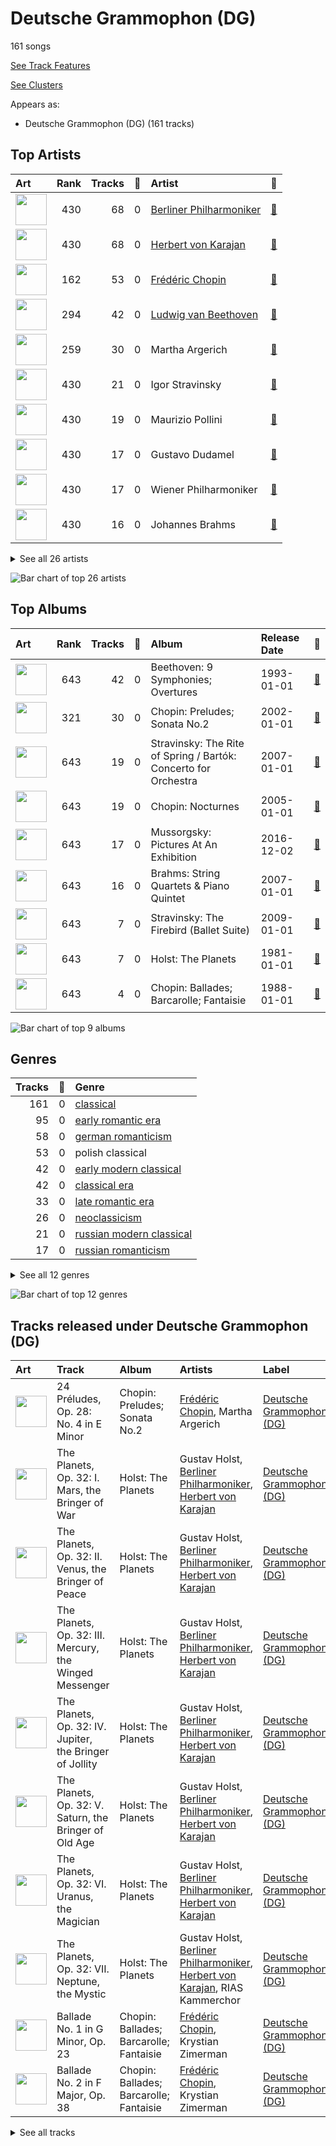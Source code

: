 # Deutsche Grammophon (DG)

161 songs

[See Track Features](audio_features.md)

[See Clusters](clusters/overview.md)

Appears as:
- Deutsche Grammophon (DG) (161 tracks)

## Top Artists

| Art | Rank | Tracks | 💚 | Artist | 🔗 |
|:---|---:|---:|---:|:---|:---|
| <img src="https://i.scdn.co/image/ab6761610000e5eb92e0a1e423bd8590dcd43bda" alt="" width="50" /> | 430 | 68 | 0 | [Berliner Philharmoniker](../../artists/berliner_philharmoniker/overview.md) | [🔗](https://open.spotify.com/artist/6uRJnvQ3f8whVnmeoecv5Z) |
| <img src="https://i.scdn.co/image/ab6761610000e5ebf67fde1740e91a88445d5bdd" alt="" width="50" /> | 430 | 68 | 0 | [Herbert von Karajan](../../artists/herbert_von_karajan/overview.md) | [🔗](https://open.spotify.com/artist/5zCaQxjl110XTrm4LQ1CxY) |
| <img src="https://i.scdn.co/image/ab6761610000e5ebe55372097569b7b56b439365" alt="" width="50" /> | 162 | 53 | 0 | [Frédéric Chopin](../../artists/frédéric_chopin/overview.md) | [🔗](https://open.spotify.com/artist/7y97mc3bZRFXzT2szRM4L4) |
| <img src="https://i.scdn.co/image/ab6761610000e5eba636b0b244253f602a629796" alt="" width="50" /> | 294 | 42 | 0 | [Ludwig van Beethoven](../../artists/ludwig_van_beethoven/overview.md) | [🔗](https://open.spotify.com/artist/2wOqMjp9TyABvtHdOSOTUS) |
| <img src="https://i.scdn.co/image/ab6761610000e5eb66cd5da57e71a33da20de712" alt="" width="50" /> | 259 | 30 | 0 | Martha Argerich | [🔗](https://open.spotify.com/artist/66MvLAvLznk5UOvASVGjk4) |
| <img src="https://i.scdn.co/image/49da328b0629313b2c452bf35d8c50d013274f5b" alt="" width="50" /> | 430 | 21 | 0 | Igor Stravinsky | [🔗](https://open.spotify.com/artist/7ie36YytMoKtPiL7tUvmoE) |
| <img src="https://i.scdn.co/image/b569f4420a0c5257c26c745a8928cac516dd4144" alt="" width="50" /> | 430 | 19 | 0 | Maurizio Pollini | [🔗](https://open.spotify.com/artist/2VIdKQmRHnWofsR4odfFOh) |
| <img src="https://i.scdn.co/image/1442f5564217baa0dfa8480928596416885f1c4d" alt="" width="50" /> | 430 | 17 | 0 | Gustavo Dudamel | [🔗](https://open.spotify.com/artist/0cxXnDhpgxcMMkKddhORHY) |
| <img src="https://i.scdn.co/image/ab6761610000e5eb4bb5eb0860d831455fab32b6" alt="" width="50" /> | 430 | 17 | 0 | Wiener Philharmoniker | [🔗](https://open.spotify.com/artist/003f4bk13c6Q3gAUXv7dGJ) |
| <img src="https://i.scdn.co/image/d5c6af18beb1411ab49c2976647e0d370bf66a88" alt="" width="50" /> | 430 | 16 | 0 | Johannes Brahms | [🔗](https://open.spotify.com/artist/5wTAi7QkpP6kp8a54lmTOq) |


<details>
<summary>See all 26 artists</summary>

| Art | Rank | Tracks | 💚 | Artist | 🔗 |
|:---|---:|---:|---:|:---|:---|
| <img src="https://i.scdn.co/image/ab6761610000e5eb016cb2454e3aa43206ae5425" alt="" width="50" /> | 430 | 16 | 0 | Emerson String Quartet | [🔗](https://open.spotify.com/artist/4IBl8k6ZsBagsI5zRjyXH7) |
| <img src="https://i.scdn.co/image/20b923e03dd0fb8cd20fb93559b9ed9a0e7aefbc" alt="" width="50" /> | 430 | 16 | 0 | Modest Mussorgsky | [🔗](https://open.spotify.com/artist/284mnx33IWcymQEpMxyfHl) |
| <img src="https://i.scdn.co/image/ef09684355a52775e8ff4c9fc2d9fc35714e264a" alt="" width="50" /> | 430 | 7 | 0 | Gustav Holst | [🔗](https://open.spotify.com/artist/5B7uXBeLc2TkR5Jk23qKIZ) |
| <img src="https://i.scdn.co/image/f4b67441af1209f35f44684e0e7e623da5550f4f" alt="" width="50" /> | 430 | 7 | 0 | Myung-Whun Chung | [🔗](https://open.spotify.com/artist/4hdiwtmc6OEFFxpSlwwmby) |
| <img src="https://i.scdn.co/image/ab67616d0000b2733620c09ca7ca202e676b783b" alt="" width="50" /> | 430 | 7 | 0 | Orchestre de l'Opéra National de Paris | [🔗](https://open.spotify.com/artist/1hro5WQTcOb7fRCEUQEZtK) |
| <img src="https://i.scdn.co/image/592ddf9d4d2154cd3256c6e69171d5371fca8f0c" alt="" width="50" /> | 430 | 5 | 0 | Béla Bartók | [🔗](https://open.spotify.com/artist/5zyNXVd952fWOjkdGHCvPd) |
| <img src="https://i.scdn.co/image/c957a30bcf3b3dcb7b8e3d0dd467837b5cc705ec" alt="" width="50" /> | 430 | 4 | 0 | Leon Fleisher | [🔗](https://open.spotify.com/artist/6ncNdxBc8zVWMOF7nJ5Pgy) |
| <img src="https://i.scdn.co/image/ab6761610000e5eb501fa094147c4871549cdebd" alt="" width="50" /> | 430 | 4 | 0 | Krystian Zimerman | [🔗](https://open.spotify.com/artist/43wuPaPcZVMJQWLRaPR4Yz) |
| <img src="https://i.scdn.co/image/7edeefee1e00dc240f153b601cf735baba09a17a" alt="" width="50" /> | 430 | 1 | 0 | José van Dam | [🔗](https://open.spotify.com/artist/5qNUHMEhszyeXNYMn4sswd) |
| <img src="https://i.scdn.co/image/9a7c31f43e22a95f6d3c57baf4f87a3a9d2b93e0" alt="" width="50" /> | 430 | 1 | 0 | [Pyotr Ilyich Tchaikovsky](../../artists/pyotr_ilyich_tchaikovsky/overview.md) | [🔗](https://open.spotify.com/artist/3MKCzCnpzw3TjUYs2v7vDA) |
| <img src="https://i.scdn.co/image/e403106a45cbd0e2ca51e4d1b18b9a587f9177be" alt="" width="50" /> | 430 | 1 | 0 | Wiener Singverein | [🔗](https://open.spotify.com/artist/35QSympF887CO8h5eZHme2) |
| <img src="https://i.scdn.co/image/a97382fc1e98c5a755daf70d7a9355f673811707" alt="" width="50" /> | 430 | 1 | 0 | Vinson Cole | [🔗](https://open.spotify.com/artist/2j6cP3f3TxyHzcKdWYSm6h) |
| <img src="https://i.scdn.co/image/ab67616d0000b27322070c61a7616392f04f070f" alt="" width="50" /> | 430 | 1 | 0 | Agnes Baltsa | [🔗](https://open.spotify.com/artist/2amF56vDuTTbZJQsqUgbuC) |
| <img src="https://i.scdn.co/image/ab6761610000e5eb236aaf6b13a9c2114d541b2d" alt="" width="50" /> | 430 | 1 | 0 | RIAS Kammerchor | [🔗](https://open.spotify.com/artist/2UVXU77knJMYOM6Avvw6Yx) |
| <img src="https://i.scdn.co/image/ab67616d0000b27322070c61a7616392f04f070f" alt="" width="50" /> | 430 | 1 | 0 | Janet Perry | [🔗](https://open.spotify.com/artist/1bV3KjOPs1AI3OolJiYogN) |
| <img src="https://i.scdn.co/image/ab67616d0000b273ad42862ef7e02b09abe20699" alt="" width="50" /> | 430 | 1 | 0 | Helmut Froschauer | [🔗](https://open.spotify.com/artist/172Encqfd2ZhWAleNg1gbO) |

</details>


![Bar chart of top 26 artists](../../images/labels/deutsche_grammophon_(dg)/artists.png)

## Top Albums

| Art | Rank | Tracks | 💚 | Album | Release Date | 🔗 |
|:---|---:|---:|---:|:---|:---|:---|
| <img src="https://i.scdn.co/image/ab67616d0000b27370426e24663b43f11ebd9c24" alt="" width="50" /> | 643 | 42 | 0 | Beethoven: 9 Symphonies; Overtures | 1993-01-01 | [🔗](https://open.spotify.com/album/2DQTNTznsteIZciZdyeWdj) |
| <img src="https://i.scdn.co/image/ab67616d0000b273da673657374e88d973dad080" alt="" width="50" /> | 321 | 30 | 0 | Chopin: Preludes; Sonata No.2 | 2002-01-01 | [🔗](https://open.spotify.com/album/33YXJqoFV5AQwbo4yfk22n) |
| <img src="https://i.scdn.co/image/ab67616d0000b273f0eb5b09e87f24415266d723" alt="" width="50" /> | 643 | 19 | 0 | Stravinsky: The Rite of Spring / Bartók: Concerto for Orchestra | 2007-01-01 | [🔗](https://open.spotify.com/album/317b74rpNBO2uhaJFyMaxJ) |
| <img src="https://i.scdn.co/image/ab67616d0000b2731ac7945379c88fb7f5844b59" alt="" width="50" /> | 643 | 19 | 0 | Chopin: Nocturnes | 2005-01-01 | [🔗](https://open.spotify.com/album/2aoSpTAjFaMvaZeruqnCVv) |
| <img src="https://i.scdn.co/image/ab67616d0000b273a271c648dc170b9173c1cc67" alt="" width="50" /> | 643 | 17 | 0 | Mussorgsky: Pictures At An Exhibition | 2016-12-02 | [🔗](https://open.spotify.com/album/1b2aoeaYZZBWmJoavOQhnd) |
| <img src="https://i.scdn.co/image/ab67616d0000b2737972250a17a316dc7fe9966d" alt="" width="50" /> | 643 | 16 | 0 | Brahms: String Quartets & Piano Quintet | 2007-01-01 | [🔗](https://open.spotify.com/album/5nZ5ePGoQZGt1MbGphwqph) |
| <img src="https://i.scdn.co/image/ab67616d0000b2733620c09ca7ca202e676b783b" alt="" width="50" /> | 643 | 7 | 0 | Stravinsky: The Firebird (Ballet Suite) | 2009-01-01 | [🔗](https://open.spotify.com/album/2q1xMRl4AcA7rI8GfGnmvD) |
| <img src="https://i.scdn.co/image/ab67616d0000b2734c43a2f36c0aec708ba024d5" alt="" width="50" /> | 643 | 7 | 0 | Holst: The Planets | 1981-01-01 | [🔗](https://open.spotify.com/album/4v0Xyz0LVToUsSTGdsvKSK) |
| <img src="https://i.scdn.co/image/ab67616d0000b2734a7a2e0cab8f2db75a1c3f55" alt="" width="50" /> | 643 | 4 | 0 | Chopin: Ballades; Barcarolle; Fantaisie | 1988-01-01 | [🔗](https://open.spotify.com/album/5c9v5oU43Oo22MSG8EKFp2) |

![Bar chart of top 9 albums](../../images/labels/deutsche_grammophon_(dg)/albums.png)

## Genres

| Tracks | 💚 | Genre |
|---:|---:|:---|
| 161 | 0 | [classical](../../genres/classical/overview.md) |
| 95 | 0 | [early romantic era](../../genres/early_romantic_era/overview.md) |
| 58 | 0 | [german romanticism](../../genres/german_romanticism/overview.md) |
| 53 | 0 | polish classical |
| 42 | 0 | [early modern classical](../../genres/early_modern_classical/overview.md) |
| 42 | 0 | [classical era](../../genres/classical_era/overview.md) |
| 33 | 0 | [late romantic era](../../genres/late_romantic_era/overview.md) |
| 26 | 0 | [neoclassicism](../../genres/neoclassicism/overview.md) |
| 21 | 0 | [russian modern classical](../../genres/russian_modern_classical/overview.md) |
| 17 | 0 | [russian romanticism](../../genres/russian_romanticism/overview.md) |


<details>
<summary>See all 12 genres</summary>

| Tracks | 💚 | Genre |
|---:|---:|:---|
| 7 | 0 | [post-romantic era](../../genres/post-romantic_era/overview.md) |
| 7 | 0 | british modern classical |

</details>


![Bar chart of top 12 genres](../../images/labels/deutsche_grammophon_(dg)/genres.png)

## Tracks released under Deutsche Grammophon (DG)

| Art | Track | Album | Artists | Label | Rank | 💚 | 🔗 |
|:---|:---|:---|:---|:---|---:|:---|:---|
| <img src="https://i.scdn.co/image/ab67616d0000b273da673657374e88d973dad080" alt="" width="50" /> | 24 Préludes, Op. 28: No. 4 in E Minor | Chopin: Preludes; Sonata No.2 | [Frédéric Chopin](../../artists/frédéric_chopin/overview.md), Martha Argerich | [Deutsche Grammophon (DG)](.) | 456 | | [🔗](https://open.spotify.com/track/0zrjEWxi3hGYEjUEFeB40V) |
| <img src="https://i.scdn.co/image/ab67616d0000b2734c43a2f36c0aec708ba024d5" alt="" width="50" /> | The Planets, Op. 32: I. Mars, the Bringer of War | Holst: The Planets | Gustav Holst, [Berliner Philharmoniker](../../artists/berliner_philharmoniker/overview.md), [Herbert von Karajan](../../artists/herbert_von_karajan/overview.md) | [Deutsche Grammophon (DG)](.) | 974 | | [🔗](https://open.spotify.com/track/1C3RIRKQZhSk5d2iioIhkg) |
| <img src="https://i.scdn.co/image/ab67616d0000b2734c43a2f36c0aec708ba024d5" alt="" width="50" /> | The Planets, Op. 32: II. Venus, the Bringer of Peace | Holst: The Planets | Gustav Holst, [Berliner Philharmoniker](../../artists/berliner_philharmoniker/overview.md), [Herbert von Karajan](../../artists/herbert_von_karajan/overview.md) | [Deutsche Grammophon (DG)](.) | 974 | | [🔗](https://open.spotify.com/track/0kEBYD0sMCPtsfpwFLG9aj) |
| <img src="https://i.scdn.co/image/ab67616d0000b2734c43a2f36c0aec708ba024d5" alt="" width="50" /> | The Planets, Op. 32: III. Mercury, the Winged Messenger | Holst: The Planets | Gustav Holst, [Berliner Philharmoniker](../../artists/berliner_philharmoniker/overview.md), [Herbert von Karajan](../../artists/herbert_von_karajan/overview.md) | [Deutsche Grammophon (DG)](.) | 974 | | [🔗](https://open.spotify.com/track/4rehJ6QJSNLQCK3Rav7pAe) |
| <img src="https://i.scdn.co/image/ab67616d0000b2734c43a2f36c0aec708ba024d5" alt="" width="50" /> | The Planets, Op. 32: IV. Jupiter, the Bringer of Jollity | Holst: The Planets | Gustav Holst, [Berliner Philharmoniker](../../artists/berliner_philharmoniker/overview.md), [Herbert von Karajan](../../artists/herbert_von_karajan/overview.md) | [Deutsche Grammophon (DG)](.) | 974 | | [🔗](https://open.spotify.com/track/59Id4KrBWiizuq53doxWtp) |
| <img src="https://i.scdn.co/image/ab67616d0000b2734c43a2f36c0aec708ba024d5" alt="" width="50" /> | The Planets, Op. 32: V. Saturn, the Bringer of Old Age | Holst: The Planets | Gustav Holst, [Berliner Philharmoniker](../../artists/berliner_philharmoniker/overview.md), [Herbert von Karajan](../../artists/herbert_von_karajan/overview.md) | [Deutsche Grammophon (DG)](.) | 974 | | [🔗](https://open.spotify.com/track/6JN1TOTbij0lynXvKNUlFw) |
| <img src="https://i.scdn.co/image/ab67616d0000b2734c43a2f36c0aec708ba024d5" alt="" width="50" /> | The Planets, Op. 32: VI. Uranus, the Magician | Holst: The Planets | Gustav Holst, [Berliner Philharmoniker](../../artists/berliner_philharmoniker/overview.md), [Herbert von Karajan](../../artists/herbert_von_karajan/overview.md) | [Deutsche Grammophon (DG)](.) | 974 | | [🔗](https://open.spotify.com/track/47fxroOKrDiF1KGNnuUFqr) |
| <img src="https://i.scdn.co/image/ab67616d0000b2734c43a2f36c0aec708ba024d5" alt="" width="50" /> | The Planets, Op. 32: VII. Neptune, the Mystic | Holst: The Planets | Gustav Holst, [Berliner Philharmoniker](../../artists/berliner_philharmoniker/overview.md), [Herbert von Karajan](../../artists/herbert_von_karajan/overview.md), RIAS Kammerchor | [Deutsche Grammophon (DG)](.) | 974 | | [🔗](https://open.spotify.com/track/1MUMbwhbg0ym7jt6nTeXk8) |
| <img src="https://i.scdn.co/image/ab67616d0000b2734a7a2e0cab8f2db75a1c3f55" alt="" width="50" /> | Ballade No. 1 in G Minor, Op. 23 | Chopin: Ballades; Barcarolle; Fantaisie | [Frédéric Chopin](../../artists/frédéric_chopin/overview.md), Krystian Zimerman | [Deutsche Grammophon (DG)](.) | 974 | | [🔗](https://open.spotify.com/track/5Ks5ENUFNQDfaqxjZnCkVJ) |
| <img src="https://i.scdn.co/image/ab67616d0000b2734a7a2e0cab8f2db75a1c3f55" alt="" width="50" /> | Ballade No. 2 in F Major, Op. 38 | Chopin: Ballades; Barcarolle; Fantaisie | [Frédéric Chopin](../../artists/frédéric_chopin/overview.md), Krystian Zimerman | [Deutsche Grammophon (DG)](.) | 974 | | [🔗](https://open.spotify.com/track/5R6Xhutodh7bhDGVY71V3O) |


<details>
<summary>See all tracks</summary>

| Art | Track | Album | Artists | Label | Rank | 💚 | 🔗 |
|:---|:---|:---|:---|:---|---:|:---|:---|
| <img src="https://i.scdn.co/image/ab67616d0000b2734a7a2e0cab8f2db75a1c3f55" alt="" width="50" /> | Ballade No. 3 In A-Flat Major, Op. 47 | Chopin: Ballades; Barcarolle; Fantaisie | [Frédéric Chopin](../../artists/frédéric_chopin/overview.md), Krystian Zimerman | [Deutsche Grammophon (DG)](.) | 974 | | [🔗](https://open.spotify.com/track/0FBJ5Ctk5r4wlVJsFoV8Ta) |
| <img src="https://i.scdn.co/image/ab67616d0000b2734a7a2e0cab8f2db75a1c3f55" alt="" width="50" /> | Ballade No. 4 in F Minor, Op. 52 | Chopin: Ballades; Barcarolle; Fantaisie | [Frédéric Chopin](../../artists/frédéric_chopin/overview.md), Krystian Zimerman | [Deutsche Grammophon (DG)](.) | 974 | | [🔗](https://open.spotify.com/track/1kVoL8Qst9UP3X902NWMo7) |
| <img src="https://i.scdn.co/image/ab67616d0000b27370426e24663b43f11ebd9c24" alt="" width="50" /> | Coriolan Overture, Op. 62 | Beethoven: 9 Symphonies; Overtures | [Ludwig van Beethoven](../../artists/ludwig_van_beethoven/overview.md), [Berliner Philharmoniker](../../artists/berliner_philharmoniker/overview.md), [Herbert von Karajan](../../artists/herbert_von_karajan/overview.md) | [Deutsche Grammophon (DG)](.) | 974 | | [🔗](https://open.spotify.com/track/3JMmtvBklNEhWY9TfhKTw9) |
| <img src="https://i.scdn.co/image/ab67616d0000b27370426e24663b43f11ebd9c24" alt="" width="50" /> | Egmont, Op. 84: Overture | Beethoven: 9 Symphonies; Overtures | [Ludwig van Beethoven](../../artists/ludwig_van_beethoven/overview.md), [Berliner Philharmoniker](../../artists/berliner_philharmoniker/overview.md), [Herbert von Karajan](../../artists/herbert_von_karajan/overview.md) | [Deutsche Grammophon (DG)](.) | 974 | | [🔗](https://open.spotify.com/track/6qvHVRS4Uzyw0a9Dz4fDVn) |
| <img src="https://i.scdn.co/image/ab67616d0000b27370426e24663b43f11ebd9c24" alt="" width="50" /> | Fidelio, Op. 72: Overture | Beethoven: 9 Symphonies; Overtures | [Ludwig van Beethoven](../../artists/ludwig_van_beethoven/overview.md), [Berliner Philharmoniker](../../artists/berliner_philharmoniker/overview.md), [Herbert von Karajan](../../artists/herbert_von_karajan/overview.md) | [Deutsche Grammophon (DG)](.) | 974 | | [🔗](https://open.spotify.com/track/72Gj2PlP6eI1IsZwwxQfGR) |
| <img src="https://i.scdn.co/image/ab67616d0000b27370426e24663b43f11ebd9c24" alt="" width="50" /> | Leonore Overture No. 3, Op. 72b | Beethoven: 9 Symphonies; Overtures | [Ludwig van Beethoven](../../artists/ludwig_van_beethoven/overview.md), [Berliner Philharmoniker](../../artists/berliner_philharmoniker/overview.md), [Herbert von Karajan](../../artists/herbert_von_karajan/overview.md) | [Deutsche Grammophon (DG)](.) | 974 | | [🔗](https://open.spotify.com/track/1qP4L90ZORZad6pqdLMyci) |
| <img src="https://i.scdn.co/image/ab67616d0000b27370426e24663b43f11ebd9c24" alt="" width="50" /> | Symphony No. 1 in C Major, Op. 21: I. Adagio molto – Allegro con brio | Beethoven: 9 Symphonies; Overtures | [Ludwig van Beethoven](../../artists/ludwig_van_beethoven/overview.md), [Berliner Philharmoniker](../../artists/berliner_philharmoniker/overview.md), [Herbert von Karajan](../../artists/herbert_von_karajan/overview.md) | [Deutsche Grammophon (DG)](.) | 974 | | [🔗](https://open.spotify.com/track/4LQOZVTTZ6JA46dM2RUc71) |
| <img src="https://i.scdn.co/image/ab67616d0000b27370426e24663b43f11ebd9c24" alt="" width="50" /> | Symphony No. 1 in C Major, Op. 21: II. Andante cantabile con moto | Beethoven: 9 Symphonies; Overtures | [Ludwig van Beethoven](../../artists/ludwig_van_beethoven/overview.md), [Berliner Philharmoniker](../../artists/berliner_philharmoniker/overview.md), [Herbert von Karajan](../../artists/herbert_von_karajan/overview.md) | [Deutsche Grammophon (DG)](.) | 974 | | [🔗](https://open.spotify.com/track/0WpOlyr0nL5LL8Tc3c3Yln) |
| <img src="https://i.scdn.co/image/ab67616d0000b27370426e24663b43f11ebd9c24" alt="" width="50" /> | Symphony No. 1 in C Major, Op. 21: III. Menuetto. Allegro molto e vivace | Beethoven: 9 Symphonies; Overtures | [Ludwig van Beethoven](../../artists/ludwig_van_beethoven/overview.md), [Berliner Philharmoniker](../../artists/berliner_philharmoniker/overview.md), [Herbert von Karajan](../../artists/herbert_von_karajan/overview.md) | [Deutsche Grammophon (DG)](.) | 974 | | [🔗](https://open.spotify.com/track/6B9oYZx13PGDv4QmLlzrYh) |
| <img src="https://i.scdn.co/image/ab67616d0000b27370426e24663b43f11ebd9c24" alt="" width="50" /> | Symphony No. 1 in C Major, Op. 21: IV. Finale. Adagio – Allegro molto e vivace | Beethoven: 9 Symphonies; Overtures | [Ludwig van Beethoven](../../artists/ludwig_van_beethoven/overview.md), [Berliner Philharmoniker](../../artists/berliner_philharmoniker/overview.md), [Herbert von Karajan](../../artists/herbert_von_karajan/overview.md) | [Deutsche Grammophon (DG)](.) | 974 | | [🔗](https://open.spotify.com/track/1p1AWD40l0YPpMQbHcncPX) |
| <img src="https://i.scdn.co/image/ab67616d0000b27370426e24663b43f11ebd9c24" alt="" width="50" /> | Symphony No. 2 in D Major, Op. 36: I. Adagio molto – Allegro con brio | Beethoven: 9 Symphonies; Overtures | [Ludwig van Beethoven](../../artists/ludwig_van_beethoven/overview.md), [Berliner Philharmoniker](../../artists/berliner_philharmoniker/overview.md), [Herbert von Karajan](../../artists/herbert_von_karajan/overview.md) | [Deutsche Grammophon (DG)](.) | 974 | | [🔗](https://open.spotify.com/track/2MgGw7gvj5tOSIjp1LrkIl) |
| <img src="https://i.scdn.co/image/ab67616d0000b27370426e24663b43f11ebd9c24" alt="" width="50" /> | Symphony No. 2 in D Major, Op. 36: II. Larghetto | Beethoven: 9 Symphonies; Overtures | [Ludwig van Beethoven](../../artists/ludwig_van_beethoven/overview.md), [Berliner Philharmoniker](../../artists/berliner_philharmoniker/overview.md), [Herbert von Karajan](../../artists/herbert_von_karajan/overview.md) | [Deutsche Grammophon (DG)](.) | 974 | | [🔗](https://open.spotify.com/track/6mecmuj3ZX7Ux9ff52x4Y4) |
| <img src="https://i.scdn.co/image/ab67616d0000b27370426e24663b43f11ebd9c24" alt="" width="50" /> | Symphony No. 2 in D Major, Op. 36: III. Scherzo. Allegro | Beethoven: 9 Symphonies; Overtures | [Ludwig van Beethoven](../../artists/ludwig_van_beethoven/overview.md), [Berliner Philharmoniker](../../artists/berliner_philharmoniker/overview.md), [Herbert von Karajan](../../artists/herbert_von_karajan/overview.md) | [Deutsche Grammophon (DG)](.) | 974 | | [🔗](https://open.spotify.com/track/64v8YQdGgHATztGNTmtAP8) |
| <img src="https://i.scdn.co/image/ab67616d0000b27370426e24663b43f11ebd9c24" alt="" width="50" /> | Symphony No. 2 in D Major, Op. 36: IV. Allegro molto | Beethoven: 9 Symphonies; Overtures | [Ludwig van Beethoven](../../artists/ludwig_van_beethoven/overview.md), [Berliner Philharmoniker](../../artists/berliner_philharmoniker/overview.md), [Herbert von Karajan](../../artists/herbert_von_karajan/overview.md) | [Deutsche Grammophon (DG)](.) | 974 | | [🔗](https://open.spotify.com/track/4MH1pSRa3UjoubxDXDU8zc) |
| <img src="https://i.scdn.co/image/ab67616d0000b27370426e24663b43f11ebd9c24" alt="" width="50" /> | Symphony No. 3 in E Flat Major, Op. 55 "Eroica": I. Allegro con brio | Beethoven: 9 Symphonies; Overtures | [Ludwig van Beethoven](../../artists/ludwig_van_beethoven/overview.md), [Berliner Philharmoniker](../../artists/berliner_philharmoniker/overview.md), [Herbert von Karajan](../../artists/herbert_von_karajan/overview.md) | [Deutsche Grammophon (DG)](.) | 974 | | [🔗](https://open.spotify.com/track/71VJtbfu5Emrknn8dBVybx) |
| <img src="https://i.scdn.co/image/ab67616d0000b27370426e24663b43f11ebd9c24" alt="" width="50" /> | Symphony No. 3 in E Flat Major, Op. 55 "Eroica": II. Marcia funebre. Adagio assai | Beethoven: 9 Symphonies; Overtures | [Ludwig van Beethoven](../../artists/ludwig_van_beethoven/overview.md), [Berliner Philharmoniker](../../artists/berliner_philharmoniker/overview.md), [Herbert von Karajan](../../artists/herbert_von_karajan/overview.md) | [Deutsche Grammophon (DG)](.) | 974 | | [🔗](https://open.spotify.com/track/6AH3o4xbryOw23hw0fZrI1) |
| <img src="https://i.scdn.co/image/ab67616d0000b27370426e24663b43f11ebd9c24" alt="" width="50" /> | Symphony No. 3 in E Flat Major, Op. 55 "Eroica": III. Scherzo. Allegro vivace | Beethoven: 9 Symphonies; Overtures | [Ludwig van Beethoven](../../artists/ludwig_van_beethoven/overview.md), [Berliner Philharmoniker](../../artists/berliner_philharmoniker/overview.md), [Herbert von Karajan](../../artists/herbert_von_karajan/overview.md) | [Deutsche Grammophon (DG)](.) | 974 | | [🔗](https://open.spotify.com/track/5b3322i4oAchfQQfcwZcxV) |
| <img src="https://i.scdn.co/image/ab67616d0000b27370426e24663b43f11ebd9c24" alt="" width="50" /> | Symphony No. 3 in E Flat Major, Op. 55 "Eroica": IV. Finale. Allegro molto | Beethoven: 9 Symphonies; Overtures | [Ludwig van Beethoven](../../artists/ludwig_van_beethoven/overview.md), [Berliner Philharmoniker](../../artists/berliner_philharmoniker/overview.md), [Herbert von Karajan](../../artists/herbert_von_karajan/overview.md) | [Deutsche Grammophon (DG)](.) | 974 | | [🔗](https://open.spotify.com/track/2OjI1SmN65FdQ1wEBkuo4v) |
| <img src="https://i.scdn.co/image/ab67616d0000b27370426e24663b43f11ebd9c24" alt="" width="50" /> | Symphony No. 4 in B Flat Major, Op. 60: I. Adagio – Allegro vivace | Beethoven: 9 Symphonies; Overtures | [Ludwig van Beethoven](../../artists/ludwig_van_beethoven/overview.md), [Berliner Philharmoniker](../../artists/berliner_philharmoniker/overview.md), [Herbert von Karajan](../../artists/herbert_von_karajan/overview.md) | [Deutsche Grammophon (DG)](.) | 974 | | [🔗](https://open.spotify.com/track/7h3gKAftaUcgjzQbprBaUq) |
| <img src="https://i.scdn.co/image/ab67616d0000b27370426e24663b43f11ebd9c24" alt="" width="50" /> | Symphony No. 4 in B Flat Major, Op. 60: II. Adagio | Beethoven: 9 Symphonies; Overtures | [Ludwig van Beethoven](../../artists/ludwig_van_beethoven/overview.md), [Berliner Philharmoniker](../../artists/berliner_philharmoniker/overview.md), [Herbert von Karajan](../../artists/herbert_von_karajan/overview.md) | [Deutsche Grammophon (DG)](.) | 974 | | [🔗](https://open.spotify.com/track/1XDpz7n5qYqT8B3qo0bYN3) |
| <img src="https://i.scdn.co/image/ab67616d0000b27370426e24663b43f11ebd9c24" alt="" width="50" /> | Symphony No. 4 in B Flat Major, Op. 60: III. Allegro vivace | Beethoven: 9 Symphonies; Overtures | [Ludwig van Beethoven](../../artists/ludwig_van_beethoven/overview.md), [Berliner Philharmoniker](../../artists/berliner_philharmoniker/overview.md), [Herbert von Karajan](../../artists/herbert_von_karajan/overview.md) | [Deutsche Grammophon (DG)](.) | 974 | | [🔗](https://open.spotify.com/track/7a7kRoZbf61WJgqA2CMCfP) |
| <img src="https://i.scdn.co/image/ab67616d0000b27370426e24663b43f11ebd9c24" alt="" width="50" /> | Symphony No. 4 in B Flat Major, Op. 60: IV. Allegro ma non troppo | Beethoven: 9 Symphonies; Overtures | [Ludwig van Beethoven](../../artists/ludwig_van_beethoven/overview.md), [Berliner Philharmoniker](../../artists/berliner_philharmoniker/overview.md), [Herbert von Karajan](../../artists/herbert_von_karajan/overview.md) | [Deutsche Grammophon (DG)](.) | 974 | | [🔗](https://open.spotify.com/track/62RfH6r3t6Yj90IgiQhHn4) |
| <img src="https://i.scdn.co/image/ab67616d0000b27370426e24663b43f11ebd9c24" alt="" width="50" /> | Symphony No. 5 in C Minor, Op. 67: I. Allegro con brio | Beethoven: 9 Symphonies; Overtures | [Ludwig van Beethoven](../../artists/ludwig_van_beethoven/overview.md), [Berliner Philharmoniker](../../artists/berliner_philharmoniker/overview.md), [Herbert von Karajan](../../artists/herbert_von_karajan/overview.md) | [Deutsche Grammophon (DG)](.) | 974 | | [🔗](https://open.spotify.com/track/0TpTKpg8LnwZROTYMBYVM3) |
| <img src="https://i.scdn.co/image/ab67616d0000b27370426e24663b43f11ebd9c24" alt="" width="50" /> | Symphony No. 5 in C Minor, Op. 67: II. Andante con moto | Beethoven: 9 Symphonies; Overtures | [Ludwig van Beethoven](../../artists/ludwig_van_beethoven/overview.md), [Berliner Philharmoniker](../../artists/berliner_philharmoniker/overview.md), [Herbert von Karajan](../../artists/herbert_von_karajan/overview.md) | [Deutsche Grammophon (DG)](.) | 974 | | [🔗](https://open.spotify.com/track/7lNSupuMY9kaW8j9zrJ9TG) |
| <img src="https://i.scdn.co/image/ab67616d0000b27370426e24663b43f11ebd9c24" alt="" width="50" /> | Symphony No. 5 in C Minor, Op. 67: III. Scherzo. Allegro | Beethoven: 9 Symphonies; Overtures | [Ludwig van Beethoven](../../artists/ludwig_van_beethoven/overview.md), [Berliner Philharmoniker](../../artists/berliner_philharmoniker/overview.md), [Herbert von Karajan](../../artists/herbert_von_karajan/overview.md) | [Deutsche Grammophon (DG)](.) | 974 | | [🔗](https://open.spotify.com/track/7b6fj5YM0hfPCCxrfursps) |
| <img src="https://i.scdn.co/image/ab67616d0000b27370426e24663b43f11ebd9c24" alt="" width="50" /> | Symphony No. 5 in C Minor, Op. 67: IV. Finale. Allegro | Beethoven: 9 Symphonies; Overtures | [Ludwig van Beethoven](../../artists/ludwig_van_beethoven/overview.md), [Berliner Philharmoniker](../../artists/berliner_philharmoniker/overview.md), [Herbert von Karajan](../../artists/herbert_von_karajan/overview.md) | [Deutsche Grammophon (DG)](.) | 974 | | [🔗](https://open.spotify.com/track/3HyePLZIEdQQSmJnGuTxNP) |
| <img src="https://i.scdn.co/image/ab67616d0000b27370426e24663b43f11ebd9c24" alt="" width="50" /> | Symphony No. 6 in F Major, Op. 68 "Pastoral": I. Erwachen heiterer Empfindungen bei der Ankunft auf dem Lande. Allegro ma non troppo | Beethoven: 9 Symphonies; Overtures | [Ludwig van Beethoven](../../artists/ludwig_van_beethoven/overview.md), [Berliner Philharmoniker](../../artists/berliner_philharmoniker/overview.md), [Herbert von Karajan](../../artists/herbert_von_karajan/overview.md) | [Deutsche Grammophon (DG)](.) | 974 | | [🔗](https://open.spotify.com/track/11YigXaFNjzST4L0HAaFv3) |
| <img src="https://i.scdn.co/image/ab67616d0000b27370426e24663b43f11ebd9c24" alt="" width="50" /> | Symphony No. 6 in F Major, Op. 68 "Pastoral": II. Szene am Bach. Andante molto mosso | Beethoven: 9 Symphonies; Overtures | [Ludwig van Beethoven](../../artists/ludwig_van_beethoven/overview.md), [Berliner Philharmoniker](../../artists/berliner_philharmoniker/overview.md), [Herbert von Karajan](../../artists/herbert_von_karajan/overview.md) | [Deutsche Grammophon (DG)](.) | 974 | | [🔗](https://open.spotify.com/track/2P5PmKydDbarUmTWqnyfCy) |
| <img src="https://i.scdn.co/image/ab67616d0000b27370426e24663b43f11ebd9c24" alt="" width="50" /> | Symphony No. 6 in F Major, Op. 68 "Pastoral": III. Lustiges Zusammensein der Landleute. Allegro | Beethoven: 9 Symphonies; Overtures | [Ludwig van Beethoven](../../artists/ludwig_van_beethoven/overview.md), [Berliner Philharmoniker](../../artists/berliner_philharmoniker/overview.md), [Herbert von Karajan](../../artists/herbert_von_karajan/overview.md) | [Deutsche Grammophon (DG)](.) | 974 | | [🔗](https://open.spotify.com/track/1rClQ3viDyCkJVC2yealEp) |
| <img src="https://i.scdn.co/image/ab67616d0000b27370426e24663b43f11ebd9c24" alt="" width="50" /> | Symphony No. 6 in F Major, Op. 68 "Pastoral": IV. Gewitter, Sturm. Allegro | Beethoven: 9 Symphonies; Overtures | [Ludwig van Beethoven](../../artists/ludwig_van_beethoven/overview.md), [Berliner Philharmoniker](../../artists/berliner_philharmoniker/overview.md), [Herbert von Karajan](../../artists/herbert_von_karajan/overview.md) | [Deutsche Grammophon (DG)](.) | 974 | | [🔗](https://open.spotify.com/track/2ApZ6x9XISWdn9eIu8SDCO) |
| <img src="https://i.scdn.co/image/ab67616d0000b27370426e24663b43f11ebd9c24" alt="" width="50" /> | Symphony No. 6 in F Major, Op. 68 "Pastoral": V. Hirtengesang. Frohe und dankbare Gefühle nach dem Sturm. Allegretto | Beethoven: 9 Symphonies; Overtures | [Ludwig van Beethoven](../../artists/ludwig_van_beethoven/overview.md), [Berliner Philharmoniker](../../artists/berliner_philharmoniker/overview.md), [Herbert von Karajan](../../artists/herbert_von_karajan/overview.md) | [Deutsche Grammophon (DG)](.) | 974 | | [🔗](https://open.spotify.com/track/70E993QEzhQSWILEzDliaV) |
| <img src="https://i.scdn.co/image/ab67616d0000b27370426e24663b43f11ebd9c24" alt="" width="50" /> | Symphony No. 7 in A Major, Op. 92: I. Poco sostenuto – Vivace | Beethoven: 9 Symphonies; Overtures | [Ludwig van Beethoven](../../artists/ludwig_van_beethoven/overview.md), [Berliner Philharmoniker](../../artists/berliner_philharmoniker/overview.md), [Herbert von Karajan](../../artists/herbert_von_karajan/overview.md) | [Deutsche Grammophon (DG)](.) | 974 | | [🔗](https://open.spotify.com/track/5qPk5Rcw6iA9DQCtCkhhz7) |
| <img src="https://i.scdn.co/image/ab67616d0000b27370426e24663b43f11ebd9c24" alt="" width="50" /> | Symphony No. 7 in A Major, Op. 92: II. Allegretto | Beethoven: 9 Symphonies; Overtures | [Ludwig van Beethoven](../../artists/ludwig_van_beethoven/overview.md), [Berliner Philharmoniker](../../artists/berliner_philharmoniker/overview.md), [Herbert von Karajan](../../artists/herbert_von_karajan/overview.md) | [Deutsche Grammophon (DG)](.) | 974 | | [🔗](https://open.spotify.com/track/0ADhD2DsEi5OTt21ljNUBz) |
| <img src="https://i.scdn.co/image/ab67616d0000b27370426e24663b43f11ebd9c24" alt="" width="50" /> | Symphony No. 7 in A Major, Op. 92: III. Presto – Assai meno presto | Beethoven: 9 Symphonies; Overtures | [Ludwig van Beethoven](../../artists/ludwig_van_beethoven/overview.md), [Berliner Philharmoniker](../../artists/berliner_philharmoniker/overview.md), [Herbert von Karajan](../../artists/herbert_von_karajan/overview.md) | [Deutsche Grammophon (DG)](.) | 974 | | [🔗](https://open.spotify.com/track/0YypnyxCRg754qkH5oN2sT) |
| <img src="https://i.scdn.co/image/ab67616d0000b27370426e24663b43f11ebd9c24" alt="" width="50" /> | Symphony No. 7 in A Major, Op. 92: IV. Allegro con brio | Beethoven: 9 Symphonies; Overtures | [Ludwig van Beethoven](../../artists/ludwig_van_beethoven/overview.md), [Berliner Philharmoniker](../../artists/berliner_philharmoniker/overview.md), [Herbert von Karajan](../../artists/herbert_von_karajan/overview.md) | [Deutsche Grammophon (DG)](.) | 974 | | [🔗](https://open.spotify.com/track/79QutbaGC0FPOvsXB5Mslb) |
| <img src="https://i.scdn.co/image/ab67616d0000b27370426e24663b43f11ebd9c24" alt="" width="50" /> | Symphony No. 8 in F Major, Op. 93: I. Allegro vivace e con brio | Beethoven: 9 Symphonies; Overtures | [Ludwig van Beethoven](../../artists/ludwig_van_beethoven/overview.md), [Berliner Philharmoniker](../../artists/berliner_philharmoniker/overview.md), [Herbert von Karajan](../../artists/herbert_von_karajan/overview.md) | [Deutsche Grammophon (DG)](.) | 974 | | [🔗](https://open.spotify.com/track/3pmLgmjUUe2iCzNIYN0ail) |
| <img src="https://i.scdn.co/image/ab67616d0000b27370426e24663b43f11ebd9c24" alt="" width="50" /> | Symphony No. 8 in F Major, Op. 93: II. Allegretto scherzando | Beethoven: 9 Symphonies; Overtures | [Ludwig van Beethoven](../../artists/ludwig_van_beethoven/overview.md), [Berliner Philharmoniker](../../artists/berliner_philharmoniker/overview.md), [Herbert von Karajan](../../artists/herbert_von_karajan/overview.md) | [Deutsche Grammophon (DG)](.) | 974 | | [🔗](https://open.spotify.com/track/43Hdy71dNjipvXh86dEPFR) |
| <img src="https://i.scdn.co/image/ab67616d0000b27370426e24663b43f11ebd9c24" alt="" width="50" /> | Symphony No. 8 in F Major, Op. 93: III. Tempo di menuetto | Beethoven: 9 Symphonies; Overtures | [Ludwig van Beethoven](../../artists/ludwig_van_beethoven/overview.md), [Berliner Philharmoniker](../../artists/berliner_philharmoniker/overview.md), [Herbert von Karajan](../../artists/herbert_von_karajan/overview.md) | [Deutsche Grammophon (DG)](.) | 974 | | [🔗](https://open.spotify.com/track/6uzMnXC03KNeSqxEmmKOmG) |
| <img src="https://i.scdn.co/image/ab67616d0000b27370426e24663b43f11ebd9c24" alt="" width="50" /> | Symphony No. 8 in F Major, Op. 93: IV. Allegro vivace | Beethoven: 9 Symphonies; Overtures | [Ludwig van Beethoven](../../artists/ludwig_van_beethoven/overview.md), [Berliner Philharmoniker](../../artists/berliner_philharmoniker/overview.md), [Herbert von Karajan](../../artists/herbert_von_karajan/overview.md) | [Deutsche Grammophon (DG)](.) | 974 | | [🔗](https://open.spotify.com/track/3O6dAml6F7qYuvCSgfepoZ) |
| <img src="https://i.scdn.co/image/ab67616d0000b27370426e24663b43f11ebd9c24" alt="" width="50" /> | Symphony No. 9 in D Minor, Op. 125 "Choral": I. Allegro ma non troppo, un poco maestoso | Beethoven: 9 Symphonies; Overtures | [Ludwig van Beethoven](../../artists/ludwig_van_beethoven/overview.md), [Berliner Philharmoniker](../../artists/berliner_philharmoniker/overview.md), [Herbert von Karajan](../../artists/herbert_von_karajan/overview.md) | [Deutsche Grammophon (DG)](.) | 974 | | [🔗](https://open.spotify.com/track/2YSyPAFezzPL0ySmQA9g7W) |
| <img src="https://i.scdn.co/image/ab67616d0000b27370426e24663b43f11ebd9c24" alt="" width="50" /> | Symphony No. 9 in D Minor, Op. 125 "Choral": II. Scherzo. Molto vivace – Presto | Beethoven: 9 Symphonies; Overtures | [Ludwig van Beethoven](../../artists/ludwig_van_beethoven/overview.md), [Berliner Philharmoniker](../../artists/berliner_philharmoniker/overview.md), [Herbert von Karajan](../../artists/herbert_von_karajan/overview.md) | [Deutsche Grammophon (DG)](.) | 974 | | [🔗](https://open.spotify.com/track/44VQKnAYvxuknvhI0i93Hf) |
| <img src="https://i.scdn.co/image/ab67616d0000b27370426e24663b43f11ebd9c24" alt="" width="50" /> | Symphony No. 9 in D Minor, Op. 125 "Choral": III. Adagio molto e cantabile | Beethoven: 9 Symphonies; Overtures | [Ludwig van Beethoven](../../artists/ludwig_van_beethoven/overview.md), [Berliner Philharmoniker](../../artists/berliner_philharmoniker/overview.md), [Herbert von Karajan](../../artists/herbert_von_karajan/overview.md) | [Deutsche Grammophon (DG)](.) | 974 | | [🔗](https://open.spotify.com/track/40B0GnYt2DIhhKESOtFFjH) |
| <img src="https://i.scdn.co/image/ab67616d0000b27370426e24663b43f11ebd9c24" alt="" width="50" /> | Symphony No. 9 in D Minor, Op. 125 "Choral": IVa-b. Presto – Allegro assai | Beethoven: 9 Symphonies; Overtures | [Ludwig van Beethoven](../../artists/ludwig_van_beethoven/overview.md), [Berliner Philharmoniker](../../artists/berliner_philharmoniker/overview.md), [Herbert von Karajan](../../artists/herbert_von_karajan/overview.md) | [Deutsche Grammophon (DG)](.) | 974 | | [🔗](https://open.spotify.com/track/33cuLlR86g8PBmyFXLgVV1) |
| <img src="https://i.scdn.co/image/ab67616d0000b27370426e24663b43f11ebd9c24" alt="" width="50" /> | Symphony No. 9 in D Minor, Op. 125 "Choral": IVc-j. Presto. O Freunde nicht diese Töne – Prestissimo | Beethoven: 9 Symphonies; Overtures | [Ludwig van Beethoven](../../artists/ludwig_van_beethoven/overview.md), Janet Perry, Agnes Baltsa, Vinson Cole, José van Dam, [Berliner Philharmoniker](../../artists/berliner_philharmoniker/overview.md), [Herbert von Karajan](../../artists/herbert_von_karajan/overview.md), Wiener Singverein, Helmut Froschauer | [Deutsche Grammophon (DG)](.) | 974 | | [🔗](https://open.spotify.com/track/3vanPPXeHjJ6QJ1Sgie8g3) |
| <img src="https://i.scdn.co/image/ab67616d0000b273da673657374e88d973dad080" alt="" width="50" /> | 24 Préludes, Op. 28: No. 1 in C Major | Chopin: Preludes; Sonata No.2 | [Frédéric Chopin](../../artists/frédéric_chopin/overview.md), Martha Argerich | [Deutsche Grammophon (DG)](.) | 974 | | [🔗](https://open.spotify.com/track/5lBrZri8OR3UMqWjdof0E8) |
| <img src="https://i.scdn.co/image/ab67616d0000b273da673657374e88d973dad080" alt="" width="50" /> | 24 Préludes, Op. 28: No. 10 in C-Sharp Minor | Chopin: Preludes; Sonata No.2 | [Frédéric Chopin](../../artists/frédéric_chopin/overview.md), Martha Argerich | [Deutsche Grammophon (DG)](.) | 974 | | [🔗](https://open.spotify.com/track/1QxIoxeq8WGmyiN8ZcbZGB) |
| <img src="https://i.scdn.co/image/ab67616d0000b273da673657374e88d973dad080" alt="" width="50" /> | 24 Préludes, Op. 28: No. 11 in B Major | Chopin: Preludes; Sonata No.2 | [Frédéric Chopin](../../artists/frédéric_chopin/overview.md), Martha Argerich | [Deutsche Grammophon (DG)](.) | 974 | | [🔗](https://open.spotify.com/track/7ctTTNs8nDbWRgd8j8vnck) |
| <img src="https://i.scdn.co/image/ab67616d0000b273da673657374e88d973dad080" alt="" width="50" /> | 24 Préludes, Op. 28: No. 12. in G-Sharp Minor | Chopin: Preludes; Sonata No.2 | [Frédéric Chopin](../../artists/frédéric_chopin/overview.md), Martha Argerich | [Deutsche Grammophon (DG)](.) | 974 | | [🔗](https://open.spotify.com/track/0SB6a6YMfoGPVLD1Jgc1rn) |
| <img src="https://i.scdn.co/image/ab67616d0000b273da673657374e88d973dad080" alt="" width="50" /> | 24 Préludes, Op. 28: No. 13 in F-Sharp Major | Chopin: Preludes; Sonata No.2 | [Frédéric Chopin](../../artists/frédéric_chopin/overview.md), Martha Argerich | [Deutsche Grammophon (DG)](.) | 974 | | [🔗](https://open.spotify.com/track/7iwxvsVwIWgEevvuz4yleS) |
| <img src="https://i.scdn.co/image/ab67616d0000b273da673657374e88d973dad080" alt="" width="50" /> | 24 Préludes, Op. 28: No. 14 in E-Flat Minor | Chopin: Preludes; Sonata No.2 | [Frédéric Chopin](../../artists/frédéric_chopin/overview.md), Martha Argerich | [Deutsche Grammophon (DG)](.) | 974 | | [🔗](https://open.spotify.com/track/4jUcWucEDO7rf1KA9lIi8A) |
| <img src="https://i.scdn.co/image/ab67616d0000b273da673657374e88d973dad080" alt="" width="50" /> | 24 Préludes, Op. 28: No. 15 in D-Flat Major: Sostenuto | Chopin: Preludes; Sonata No.2 | [Frédéric Chopin](../../artists/frédéric_chopin/overview.md), Martha Argerich | [Deutsche Grammophon (DG)](.) | 974 | | [🔗](https://open.spotify.com/track/5wDBBKEIiDYwPQj4SpbBPI) |
| <img src="https://i.scdn.co/image/ab67616d0000b273da673657374e88d973dad080" alt="" width="50" /> | 24 Préludes, Op. 28: No. 16 in B-Flat Minor | Chopin: Preludes; Sonata No.2 | [Frédéric Chopin](../../artists/frédéric_chopin/overview.md), Martha Argerich | [Deutsche Grammophon (DG)](.) | 974 | | [🔗](https://open.spotify.com/track/1qgyEAoSHWfXjFu00ttsZn) |
| <img src="https://i.scdn.co/image/ab67616d0000b273da673657374e88d973dad080" alt="" width="50" /> | 24 Préludes, Op. 28: No. 17 in A-Flat Major: Allegretto | Chopin: Preludes; Sonata No.2 | [Frédéric Chopin](../../artists/frédéric_chopin/overview.md), Martha Argerich | [Deutsche Grammophon (DG)](.) | 974 | | [🔗](https://open.spotify.com/track/2vRgcveY6WFFyyKdjRmJRO) |
| <img src="https://i.scdn.co/image/ab67616d0000b273da673657374e88d973dad080" alt="" width="50" /> | 24 Préludes, Op. 28: No. 18 in F Minor | Chopin: Preludes; Sonata No.2 | [Frédéric Chopin](../../artists/frédéric_chopin/overview.md), Martha Argerich | [Deutsche Grammophon (DG)](.) | 974 | | [🔗](https://open.spotify.com/track/3DdmRDwJQhq5fvV0GMk2Zx) |
| <img src="https://i.scdn.co/image/ab67616d0000b273da673657374e88d973dad080" alt="" width="50" /> | 24 Préludes, Op. 28: No. 19 in E-Flat Major | Chopin: Preludes; Sonata No.2 | [Frédéric Chopin](../../artists/frédéric_chopin/overview.md), Martha Argerich | [Deutsche Grammophon (DG)](.) | 974 | | [🔗](https://open.spotify.com/track/6oIaRMOhokqQWfM5mqpJrb) |
| <img src="https://i.scdn.co/image/ab67616d0000b273da673657374e88d973dad080" alt="" width="50" /> | 24 Préludes, Op. 28: No. 2 in A Minor | Chopin: Preludes; Sonata No.2 | [Frédéric Chopin](../../artists/frédéric_chopin/overview.md), Martha Argerich | [Deutsche Grammophon (DG)](.) | 974 | | [🔗](https://open.spotify.com/track/50uHFlRGf69DM79HQ5iPNu) |
| <img src="https://i.scdn.co/image/ab67616d0000b273da673657374e88d973dad080" alt="" width="50" /> | 24 Préludes, Op. 28: No. 20 in C Minor: Largo | Chopin: Preludes; Sonata No.2 | [Frédéric Chopin](../../artists/frédéric_chopin/overview.md), Martha Argerich | [Deutsche Grammophon (DG)](.) | 974 | | [🔗](https://open.spotify.com/track/3APv0XbJ5jltSic9M1NtNH) |
| <img src="https://i.scdn.co/image/ab67616d0000b273da673657374e88d973dad080" alt="" width="50" /> | 24 Préludes, Op. 28: No. 21 in B-Flat Major | Chopin: Preludes; Sonata No.2 | [Frédéric Chopin](../../artists/frédéric_chopin/overview.md), Martha Argerich | [Deutsche Grammophon (DG)](.) | 974 | | [🔗](https://open.spotify.com/track/7IOQW4DHliCO1l7xG9dL80) |
| <img src="https://i.scdn.co/image/ab67616d0000b273da673657374e88d973dad080" alt="" width="50" /> | 24 Préludes, Op. 28: No. 22 in G Minor | Chopin: Preludes; Sonata No.2 | [Frédéric Chopin](../../artists/frédéric_chopin/overview.md), Martha Argerich | [Deutsche Grammophon (DG)](.) | 974 | | [🔗](https://open.spotify.com/track/1gAg5ruoZuoy1rF8fwGggX) |
| <img src="https://i.scdn.co/image/ab67616d0000b273da673657374e88d973dad080" alt="" width="50" /> | 24 Préludes, Op. 28: No. 23 in F Major | Chopin: Preludes; Sonata No.2 | [Frédéric Chopin](../../artists/frédéric_chopin/overview.md), Martha Argerich | [Deutsche Grammophon (DG)](.) | 974 | | [🔗](https://open.spotify.com/track/5SdOHEgN9vaJ79loXY16qr) |
| <img src="https://i.scdn.co/image/ab67616d0000b273da673657374e88d973dad080" alt="" width="50" /> | 24 Préludes, Op. 28: No. 24 in D Minor: Allegro appassionato | Chopin: Preludes; Sonata No.2 | [Frédéric Chopin](../../artists/frédéric_chopin/overview.md), Martha Argerich | [Deutsche Grammophon (DG)](.) | 974 | | [🔗](https://open.spotify.com/track/5aaUfeU0Qb60MHFO1UzIad) |
| <img src="https://i.scdn.co/image/ab67616d0000b273da673657374e88d973dad080" alt="" width="50" /> | 24 Préludes, Op. 28: No. 3 in G Major: Vivace | Chopin: Preludes; Sonata No.2 | [Frédéric Chopin](../../artists/frédéric_chopin/overview.md), Martha Argerich | [Deutsche Grammophon (DG)](.) | 974 | | [🔗](https://open.spotify.com/track/311IxmgtMaxDvMe8S4zE9J) |
| <img src="https://i.scdn.co/image/ab67616d0000b273da673657374e88d973dad080" alt="" width="50" /> | 24 Préludes, Op. 28: No. 5 in D Major | Chopin: Preludes; Sonata No.2 | [Frédéric Chopin](../../artists/frédéric_chopin/overview.md), Martha Argerich | [Deutsche Grammophon (DG)](.) | 974 | | [🔗](https://open.spotify.com/track/43FjZOHoblMG4f7yQkJdC3) |
| <img src="https://i.scdn.co/image/ab67616d0000b273da673657374e88d973dad080" alt="" width="50" /> | 24 Préludes, Op. 28: No. 6 in B Minor: Lento assai | Chopin: Preludes; Sonata No.2 | [Frédéric Chopin](../../artists/frédéric_chopin/overview.md), Martha Argerich | [Deutsche Grammophon (DG)](.) | 974 | | [🔗](https://open.spotify.com/track/1MHkrzApuTiaDNJqY4m9IW) |
| <img src="https://i.scdn.co/image/ab67616d0000b273da673657374e88d973dad080" alt="" width="50" /> | 24 Préludes, Op. 28: No. 7 in A Major | Chopin: Preludes; Sonata No.2 | [Frédéric Chopin](../../artists/frédéric_chopin/overview.md), Martha Argerich | [Deutsche Grammophon (DG)](.) | 974 | | [🔗](https://open.spotify.com/track/1t0Ymd079THxpBWALXe4gX) |
| <img src="https://i.scdn.co/image/ab67616d0000b273da673657374e88d973dad080" alt="" width="50" /> | 24 Préludes, Op. 28: No. 8 in F-Sharp Minor | Chopin: Preludes; Sonata No.2 | [Frédéric Chopin](../../artists/frédéric_chopin/overview.md), Martha Argerich | [Deutsche Grammophon (DG)](.) | 974 | | [🔗](https://open.spotify.com/track/0sP8fj4sT8bIsKP5mWYU1q) |
| <img src="https://i.scdn.co/image/ab67616d0000b273da673657374e88d973dad080" alt="" width="50" /> | 24 Préludes, Op. 28: No. 9 in E Major | Chopin: Preludes; Sonata No.2 | [Frédéric Chopin](../../artists/frédéric_chopin/overview.md), Martha Argerich | [Deutsche Grammophon (DG)](.) | 974 | | [🔗](https://open.spotify.com/track/6fgEUIlr65HIamKwCTMieC) |
| <img src="https://i.scdn.co/image/ab67616d0000b273da673657374e88d973dad080" alt="" width="50" /> | Piano Sonata No. 2 in B-Flat Minor, Op. 35: I. Grave - Doppio movimento | Chopin: Preludes; Sonata No.2 | [Frédéric Chopin](../../artists/frédéric_chopin/overview.md), Martha Argerich | [Deutsche Grammophon (DG)](.) | 974 | | [🔗](https://open.spotify.com/track/6D5tACZAB9ExufhWDXAyax) |
| <img src="https://i.scdn.co/image/ab67616d0000b273da673657374e88d973dad080" alt="" width="50" /> | Piano Sonata No. 2 in B-Flat Minor, Op. 35: II. Scherzo - Più lento - Tempo I | Chopin: Preludes; Sonata No.2 | [Frédéric Chopin](../../artists/frédéric_chopin/overview.md), Martha Argerich | [Deutsche Grammophon (DG)](.) | 974 | | [🔗](https://open.spotify.com/track/71gcI9CPfuKg5MCKqw06Zi) |
| <img src="https://i.scdn.co/image/ab67616d0000b273da673657374e88d973dad080" alt="" width="50" /> | Piano Sonata No. 2 in B-Flat Minor, Op. 35: III. Marche funèbre | Chopin: Preludes; Sonata No.2 | [Frédéric Chopin](../../artists/frédéric_chopin/overview.md), Martha Argerich | [Deutsche Grammophon (DG)](.) | 974 | | [🔗](https://open.spotify.com/track/4lzHRas2lq1WbTksxpOvdH) |
| <img src="https://i.scdn.co/image/ab67616d0000b273da673657374e88d973dad080" alt="" width="50" /> | Piano Sonata No. 2 in B-Flat Minor, Op. 35: IV. Finale | Chopin: Preludes; Sonata No.2 | [Frédéric Chopin](../../artists/frédéric_chopin/overview.md), Martha Argerich | [Deutsche Grammophon (DG)](.) | 974 | | [🔗](https://open.spotify.com/track/4pZlFVRaX15abFOQlIVgjL) |
| <img src="https://i.scdn.co/image/ab67616d0000b273da673657374e88d973dad080" alt="" width="50" /> | Prélude in A-Flat Major, B. 86 | Chopin: Preludes; Sonata No.2 | [Frédéric Chopin](../../artists/frédéric_chopin/overview.md), Martha Argerich | [Deutsche Grammophon (DG)](.) | 974 | | [🔗](https://open.spotify.com/track/2rR3nvTMEymDUU9HlU94Gx) |
| <img src="https://i.scdn.co/image/ab67616d0000b273da673657374e88d973dad080" alt="" width="50" /> | Prélude in C-Sharp Minor, Op. 45 | Chopin: Preludes; Sonata No.2 | [Frédéric Chopin](../../artists/frédéric_chopin/overview.md), Martha Argerich | [Deutsche Grammophon (DG)](.) | 974 | | [🔗](https://open.spotify.com/track/1RvTfoN03GvpUpTdz5zpHz) |
| <img src="https://i.scdn.co/image/ab67616d0000b2731ac7945379c88fb7f5844b59" alt="" width="50" /> | Nocturne No. 1 in B-Flat Minor, Op. 9 No. 1 | Chopin: Nocturnes | [Frédéric Chopin](../../artists/frédéric_chopin/overview.md), Maurizio Pollini | [Deutsche Grammophon (DG)](.) | 974 | | [🔗](https://open.spotify.com/track/2d6ml9Qkx8r4EjuUyrdpRV) |
| <img src="https://i.scdn.co/image/ab67616d0000b2731ac7945379c88fb7f5844b59" alt="" width="50" /> | Nocturne No. 10 In A Flat, Op. 32 No. 2 | Chopin: Nocturnes | [Frédéric Chopin](../../artists/frédéric_chopin/overview.md), Maurizio Pollini | [Deutsche Grammophon (DG)](.) | 974 | | [🔗](https://open.spotify.com/track/4KrOzPa98JgmFJVaOwLvdJ) |
| <img src="https://i.scdn.co/image/ab67616d0000b2731ac7945379c88fb7f5844b59" alt="" width="50" /> | Nocturne No. 11 In G Minor, Op. 37 No. 1 | Chopin: Nocturnes | [Frédéric Chopin](../../artists/frédéric_chopin/overview.md), Maurizio Pollini | [Deutsche Grammophon (DG)](.) | 974 | | [🔗](https://open.spotify.com/track/6saqyONsKCCJw0gWh95LCi) |
| <img src="https://i.scdn.co/image/ab67616d0000b2731ac7945379c88fb7f5844b59" alt="" width="50" /> | Nocturne No. 12 In G, Op. 37 No. 2 | Chopin: Nocturnes | [Frédéric Chopin](../../artists/frédéric_chopin/overview.md), Maurizio Pollini | [Deutsche Grammophon (DG)](.) | 974 | | [🔗](https://open.spotify.com/track/48QFWf03hb7Er4NHodAi82) |
| <img src="https://i.scdn.co/image/ab67616d0000b2731ac7945379c88fb7f5844b59" alt="" width="50" /> | Nocturne No. 13 In C Minor, Op. 48 No. 1 | Chopin: Nocturnes | [Frédéric Chopin](../../artists/frédéric_chopin/overview.md), Maurizio Pollini | [Deutsche Grammophon (DG)](.) | 974 | | [🔗](https://open.spotify.com/track/4qOccDLi9YIkBJpN7gQDkn) |
| <img src="https://i.scdn.co/image/ab67616d0000b2731ac7945379c88fb7f5844b59" alt="" width="50" /> | Nocturne No. 14 In F Sharp Minor, Op. 48 No. 2 | Chopin: Nocturnes | [Frédéric Chopin](../../artists/frédéric_chopin/overview.md), Maurizio Pollini | [Deutsche Grammophon (DG)](.) | 974 | | [🔗](https://open.spotify.com/track/5z7VyrtLbDCV3YgomB2JD6) |
| <img src="https://i.scdn.co/image/ab67616d0000b2731ac7945379c88fb7f5844b59" alt="" width="50" /> | Nocturne No. 15 In F Minor, Op. 55 No. 1 | Chopin: Nocturnes | [Frédéric Chopin](../../artists/frédéric_chopin/overview.md), Maurizio Pollini | [Deutsche Grammophon (DG)](.) | 974 | | [🔗](https://open.spotify.com/track/0XFiaEw6H4rIuuhNFbnP9F) |
| <img src="https://i.scdn.co/image/ab67616d0000b2731ac7945379c88fb7f5844b59" alt="" width="50" /> | Nocturne No. 16 In E Flat, Op. 55 No. 2 | Chopin: Nocturnes | [Frédéric Chopin](../../artists/frédéric_chopin/overview.md), Maurizio Pollini | [Deutsche Grammophon (DG)](.) | 974 | | [🔗](https://open.spotify.com/track/7r9DH7AvvijvMXFMGMsdqK) |
| <img src="https://i.scdn.co/image/ab67616d0000b2731ac7945379c88fb7f5844b59" alt="" width="50" /> | Nocturne No. 17 In B, Op. 62 No. 1 | Chopin: Nocturnes | [Frédéric Chopin](../../artists/frédéric_chopin/overview.md), Maurizio Pollini | [Deutsche Grammophon (DG)](.) | 974 | | [🔗](https://open.spotify.com/track/3UhDV3GnefK0y3CUjRBim9) |
| <img src="https://i.scdn.co/image/ab67616d0000b2731ac7945379c88fb7f5844b59" alt="" width="50" /> | Nocturne No. 18 In E, Op. 62 No. 2 | Chopin: Nocturnes | [Frédéric Chopin](../../artists/frédéric_chopin/overview.md), Maurizio Pollini | [Deutsche Grammophon (DG)](.) | 974 | | [🔗](https://open.spotify.com/track/4PKNFBtURS8wuOyJoA5I1S) |
| <img src="https://i.scdn.co/image/ab67616d0000b2731ac7945379c88fb7f5844b59" alt="" width="50" /> | Nocturne No. 19 In E Minor, Op. 72 No. 1 | Chopin: Nocturnes | [Frédéric Chopin](../../artists/frédéric_chopin/overview.md), Maurizio Pollini | [Deutsche Grammophon (DG)](.) | 974 | | [🔗](https://open.spotify.com/track/068BPNYklLpBX6VhMCKsUX) |
| <img src="https://i.scdn.co/image/ab67616d0000b2731ac7945379c88fb7f5844b59" alt="" width="50" /> | Nocturne No. 2 In E Flat, Op. 9 No. 2 | Chopin: Nocturnes | [Frédéric Chopin](../../artists/frédéric_chopin/overview.md), Maurizio Pollini | [Deutsche Grammophon (DG)](.) | 974 | | [🔗](https://open.spotify.com/track/503fwzlbWHx5g0CqlU9Giu) |
| <img src="https://i.scdn.co/image/ab67616d0000b2731ac7945379c88fb7f5844b59" alt="" width="50" /> | Nocturne No. 3 In B, Op. 9 No. 3 | Chopin: Nocturnes | [Frédéric Chopin](../../artists/frédéric_chopin/overview.md), Maurizio Pollini | [Deutsche Grammophon (DG)](.) | 974 | | [🔗](https://open.spotify.com/track/5WfsSJH86qH4fOhsTu03nT) |
| <img src="https://i.scdn.co/image/ab67616d0000b2731ac7945379c88fb7f5844b59" alt="" width="50" /> | Nocturne No. 4 In F, Op. 15 No. 1 | Chopin: Nocturnes | [Frédéric Chopin](../../artists/frédéric_chopin/overview.md), Maurizio Pollini | [Deutsche Grammophon (DG)](.) | 974 | | [🔗](https://open.spotify.com/track/2HGPwnDkObM0QxHduiQQf7) |
| <img src="https://i.scdn.co/image/ab67616d0000b2731ac7945379c88fb7f5844b59" alt="" width="50" /> | Nocturne No. 5 In F Sharp, Op. 15 No. 2 | Chopin: Nocturnes | [Frédéric Chopin](../../artists/frédéric_chopin/overview.md), Maurizio Pollini | [Deutsche Grammophon (DG)](.) | 974 | | [🔗](https://open.spotify.com/track/2hRx649mlo5boO1jfDe03O) |
| <img src="https://i.scdn.co/image/ab67616d0000b2731ac7945379c88fb7f5844b59" alt="" width="50" /> | Nocturne No. 6 In G Minor, Op. 15 No. 3 | Chopin: Nocturnes | [Frédéric Chopin](../../artists/frédéric_chopin/overview.md), Maurizio Pollini | [Deutsche Grammophon (DG)](.) | 974 | | [🔗](https://open.spotify.com/track/5PHajk1v9B4z9ubkhDrFj6) |
| <img src="https://i.scdn.co/image/ab67616d0000b2731ac7945379c88fb7f5844b59" alt="" width="50" /> | Nocturne No. 7 In C Sharp Minor, Op. 27 No. 1 - 2005 Recording | Chopin: Nocturnes | [Frédéric Chopin](../../artists/frédéric_chopin/overview.md), Maurizio Pollini | [Deutsche Grammophon (DG)](.) | 974 | | [🔗](https://open.spotify.com/track/4FFaOQHk9j1QknVLyIPUxl) |
| <img src="https://i.scdn.co/image/ab67616d0000b2731ac7945379c88fb7f5844b59" alt="" width="50" /> | Nocturne No. 8 In D Flat, Op. 27 No. 2 - 2005 Recording | Chopin: Nocturnes | [Frédéric Chopin](../../artists/frédéric_chopin/overview.md), Maurizio Pollini | [Deutsche Grammophon (DG)](.) | 974 | | [🔗](https://open.spotify.com/track/3G98iZXs933j4EkqACWfka) |
| <img src="https://i.scdn.co/image/ab67616d0000b2731ac7945379c88fb7f5844b59" alt="" width="50" /> | Nocturne No. 9 In B, Op. 32 No. 1 | Chopin: Nocturnes | [Frédéric Chopin](../../artists/frédéric_chopin/overview.md), Maurizio Pollini | [Deutsche Grammophon (DG)](.) | 974 | | [🔗](https://open.spotify.com/track/5cNbz1TcuzndymBqUNyBC7) |
| <img src="https://i.scdn.co/image/ab67616d0000b2737972250a17a316dc7fe9966d" alt="" width="50" /> | Piano Quintet in F minor, Op. 34: 1. Allegro non troppo | Brahms: String Quartets & Piano Quintet | Johannes Brahms, Emerson String Quartet, Leon Fleisher | [Deutsche Grammophon (DG)](.) | 974 | | [🔗](https://open.spotify.com/track/2x4OmAe9Fx3kHqYxWaQVhB) |
| <img src="https://i.scdn.co/image/ab67616d0000b2737972250a17a316dc7fe9966d" alt="" width="50" /> | Piano Quintet in F minor, Op. 34: 2. Andante, un poco adagio | Brahms: String Quartets & Piano Quintet | Johannes Brahms, Emerson String Quartet, Leon Fleisher | [Deutsche Grammophon (DG)](.) | 974 | | [🔗](https://open.spotify.com/track/2g3LioD9kfD4mqBmdfeLQE) |
| <img src="https://i.scdn.co/image/ab67616d0000b2737972250a17a316dc7fe9966d" alt="" width="50" /> | Piano Quintet in F minor, Op. 34: 3. Scherzo (Allegro) | Brahms: String Quartets & Piano Quintet | Johannes Brahms, Emerson String Quartet, Leon Fleisher | [Deutsche Grammophon (DG)](.) | 974 | | [🔗](https://open.spotify.com/track/2MyRikj06G0oWicSQdpEXm) |
| <img src="https://i.scdn.co/image/ab67616d0000b2737972250a17a316dc7fe9966d" alt="" width="50" /> | Piano Quintet in F minor, Op. 34: 4. Finale (poco sostenuto - Allegro non troppo) | Brahms: String Quartets & Piano Quintet | Johannes Brahms, Emerson String Quartet, Leon Fleisher | [Deutsche Grammophon (DG)](.) | 974 | | [🔗](https://open.spotify.com/track/3dhKbOCzyqYX0K9iJ0Vq5M) |
| <img src="https://i.scdn.co/image/ab67616d0000b2737972250a17a316dc7fe9966d" alt="" width="50" /> | String Quartet No. 1 In C Minor, Op. 51 No. 1: 1. Allegro - 2007 Recording | Brahms: String Quartets & Piano Quintet | Johannes Brahms, Emerson String Quartet | [Deutsche Grammophon (DG)](.) | 974 | | [🔗](https://open.spotify.com/track/5LWy0KcUSnOSPXJKLlgfiL) |
| <img src="https://i.scdn.co/image/ab67616d0000b2737972250a17a316dc7fe9966d" alt="" width="50" /> | String Quartet No. 1 In C Minor, Op. 51 No. 1: 2. Romanze (Poco adagio) - 2007 Recording | Brahms: String Quartets & Piano Quintet | Johannes Brahms, Emerson String Quartet | [Deutsche Grammophon (DG)](.) | 974 | | [🔗](https://open.spotify.com/track/1OpzuiZWIrKjNaqQ3efTUL) |
| <img src="https://i.scdn.co/image/ab67616d0000b2737972250a17a316dc7fe9966d" alt="" width="50" /> | String Quartet No. 1 In C Minor, Op. 51 No. 1: 3. Allegretto molto moderato e comodo - Un poco più animato - 2007 Recording | Brahms: String Quartets & Piano Quintet | Johannes Brahms, Emerson String Quartet | [Deutsche Grammophon (DG)](.) | 974 | | [🔗](https://open.spotify.com/track/4qo3CFhFGuAOUbvxk4L9Ou) |
| <img src="https://i.scdn.co/image/ab67616d0000b2737972250a17a316dc7fe9966d" alt="" width="50" /> | String Quartet No. 1 In C Minor, Op. 51 No. 1: 4. Allegro - 2007 Recording | Brahms: String Quartets & Piano Quintet | Johannes Brahms, Emerson String Quartet | [Deutsche Grammophon (DG)](.) | 974 | | [🔗](https://open.spotify.com/track/3w1g36ou0iVyxgddtFZOuY) |
| <img src="https://i.scdn.co/image/ab67616d0000b2737972250a17a316dc7fe9966d" alt="" width="50" /> | String Quartet No. 2 In A Minor, Op. 51 No. 2: 1. Allegro non troppo | Brahms: String Quartets & Piano Quintet | Johannes Brahms, Emerson String Quartet | [Deutsche Grammophon (DG)](.) | 974 | | [🔗](https://open.spotify.com/track/0dn5JlmuEtBAEQ79fQUiLK) |
| <img src="https://i.scdn.co/image/ab67616d0000b2737972250a17a316dc7fe9966d" alt="" width="50" /> | String Quartet No. 2 In A Minor, Op. 51 No. 2: 2. Andante moderato | Brahms: String Quartets & Piano Quintet | Johannes Brahms, Emerson String Quartet | [Deutsche Grammophon (DG)](.) | 974 | | [🔗](https://open.spotify.com/track/1WoXiu07Xzld9f9pz3jb6z) |
| <img src="https://i.scdn.co/image/ab67616d0000b2737972250a17a316dc7fe9966d" alt="" width="50" /> | String Quartet No. 2 In A Minor, Op. 51 No. 2: 3. Quasi minuetto, moderato - Allegretto vivace | Brahms: String Quartets & Piano Quintet | Johannes Brahms, Emerson String Quartet | [Deutsche Grammophon (DG)](.) | 974 | | [🔗](https://open.spotify.com/track/2kEmbDBmgjnst4cfA4Ev3e) |
| <img src="https://i.scdn.co/image/ab67616d0000b2737972250a17a316dc7fe9966d" alt="" width="50" /> | String Quartet No. 2 In A Minor, Op. 51 No. 2: 4. Finale (Allegro non assai - Più vivace) | Brahms: String Quartets & Piano Quintet | Johannes Brahms, Emerson String Quartet | [Deutsche Grammophon (DG)](.) | 974 | | [🔗](https://open.spotify.com/track/0vYV5hep1Ybn1fUhFsamys) |
| <img src="https://i.scdn.co/image/ab67616d0000b2737972250a17a316dc7fe9966d" alt="" width="50" /> | String Quartet No. 3 In B Flat, Op. 67: 1. Vivace | Brahms: String Quartets & Piano Quintet | Johannes Brahms, Emerson String Quartet | [Deutsche Grammophon (DG)](.) | 974 | | [🔗](https://open.spotify.com/track/6TwpLdRD1SpmO7PhrtPFWI) |
| <img src="https://i.scdn.co/image/ab67616d0000b2737972250a17a316dc7fe9966d" alt="" width="50" /> | String Quartet No. 3 In B Flat, Op. 67: 2. Andante | Brahms: String Quartets & Piano Quintet | Johannes Brahms, Emerson String Quartet | [Deutsche Grammophon (DG)](.) | 974 | | [🔗](https://open.spotify.com/track/7xnwMGTClM3uyaUfJBGAH3) |
| <img src="https://i.scdn.co/image/ab67616d0000b2737972250a17a316dc7fe9966d" alt="" width="50" /> | String Quartet No. 3 In B Flat, Op. 67: 3. Agitato (Allegretto non troppo) | Brahms: String Quartets & Piano Quintet | Johannes Brahms, Emerson String Quartet | [Deutsche Grammophon (DG)](.) | 974 | | [🔗](https://open.spotify.com/track/4yov0qWul11O0z923FhtK5) |
| <img src="https://i.scdn.co/image/ab67616d0000b2737972250a17a316dc7fe9966d" alt="" width="50" /> | String Quartet No. 3 In B Flat, Op. 67: 4. Poco allegretto con variazioni - Doppio movimento | Brahms: String Quartets & Piano Quintet | Johannes Brahms, Emerson String Quartet | [Deutsche Grammophon (DG)](.) | 974 | | [🔗](https://open.spotify.com/track/4ez3iXBRQ8NjZThbTmcxHn) |
| <img src="https://i.scdn.co/image/ab67616d0000b273f0eb5b09e87f24415266d723" alt="" width="50" /> | Concerto for Orchestra, Sz. 116: I. Introduction. Andante non troppo – Allegro vivace | Stravinsky: The Rite of Spring / Bartók: Concerto for Orchestra | Béla Bartók, [Berliner Philharmoniker](../../artists/berliner_philharmoniker/overview.md), [Herbert von Karajan](../../artists/herbert_von_karajan/overview.md) | [Deutsche Grammophon (DG)](.) | 974 | | [🔗](https://open.spotify.com/track/2xGEjbQPRhl8fiECYoLSr6) |
| <img src="https://i.scdn.co/image/ab67616d0000b273f0eb5b09e87f24415266d723" alt="" width="50" /> | Concerto for Orchestra, Sz. 116: II. Giuoco della coppie. Allegretto scherzando | Stravinsky: The Rite of Spring / Bartók: Concerto for Orchestra | Béla Bartók, [Berliner Philharmoniker](../../artists/berliner_philharmoniker/overview.md), [Herbert von Karajan](../../artists/herbert_von_karajan/overview.md) | [Deutsche Grammophon (DG)](.) | 974 | | [🔗](https://open.spotify.com/track/6Mc9Vhvj1ViMOLQsuz3tBi) |
| <img src="https://i.scdn.co/image/ab67616d0000b273f0eb5b09e87f24415266d723" alt="" width="50" /> | Concerto for Orchestra, Sz. 116: III. Elegia. Andante, non troppo | Stravinsky: The Rite of Spring / Bartók: Concerto for Orchestra | Béla Bartók, [Berliner Philharmoniker](../../artists/berliner_philharmoniker/overview.md), [Herbert von Karajan](../../artists/herbert_von_karajan/overview.md) | [Deutsche Grammophon (DG)](.) | 974 | | [🔗](https://open.spotify.com/track/3WEuXrfUf7meRWvdklzN8I) |
| <img src="https://i.scdn.co/image/ab67616d0000b273f0eb5b09e87f24415266d723" alt="" width="50" /> | Concerto for Orchestra, Sz. 116: IV. Intermezzo interrotto. Allegretto | Stravinsky: The Rite of Spring / Bartók: Concerto for Orchestra | Béla Bartók, [Berliner Philharmoniker](../../artists/berliner_philharmoniker/overview.md), [Herbert von Karajan](../../artists/herbert_von_karajan/overview.md) | [Deutsche Grammophon (DG)](.) | 974 | | [🔗](https://open.spotify.com/track/4TeyuG0hb7uqGvOVwWvWas) |
| <img src="https://i.scdn.co/image/ab67616d0000b273f0eb5b09e87f24415266d723" alt="" width="50" /> | Concerto for Orchestra, Sz. 116: V. Finale. Pesante – Presto | Stravinsky: The Rite of Spring / Bartók: Concerto for Orchestra | Béla Bartók, [Berliner Philharmoniker](../../artists/berliner_philharmoniker/overview.md), [Herbert von Karajan](../../artists/herbert_von_karajan/overview.md) | [Deutsche Grammophon (DG)](.) | 974 | | [🔗](https://open.spotify.com/track/6pTDV5wsqZaCNlgnWLhfoF) |
| <img src="https://i.scdn.co/image/ab67616d0000b273f0eb5b09e87f24415266d723" alt="" width="50" /> | The Rite of Spring, K15, Pt. 1: I. Introduction | Stravinsky: The Rite of Spring / Bartók: Concerto for Orchestra | Igor Stravinsky, [Berliner Philharmoniker](../../artists/berliner_philharmoniker/overview.md), [Herbert von Karajan](../../artists/herbert_von_karajan/overview.md) | [Deutsche Grammophon (DG)](.) | 974 | | [🔗](https://open.spotify.com/track/1tETD10MgBqYpqjlFdgH2W) |
| <img src="https://i.scdn.co/image/ab67616d0000b273f0eb5b09e87f24415266d723" alt="" width="50" /> | The Rite of Spring, K15, Pt. 1: II. The Augurs of Spring | Stravinsky: The Rite of Spring / Bartók: Concerto for Orchestra | Igor Stravinsky, [Berliner Philharmoniker](../../artists/berliner_philharmoniker/overview.md), [Herbert von Karajan](../../artists/herbert_von_karajan/overview.md) | [Deutsche Grammophon (DG)](.) | 974 | | [🔗](https://open.spotify.com/track/4odlTAKrvaQ4UUJqatxAHt) |
| <img src="https://i.scdn.co/image/ab67616d0000b273f0eb5b09e87f24415266d723" alt="" width="50" /> | The Rite of Spring, K15, Pt. 1: III. Ritual of Abduction | Stravinsky: The Rite of Spring / Bartók: Concerto for Orchestra | Igor Stravinsky, [Berliner Philharmoniker](../../artists/berliner_philharmoniker/overview.md), [Herbert von Karajan](../../artists/herbert_von_karajan/overview.md) | [Deutsche Grammophon (DG)](.) | 974 | | [🔗](https://open.spotify.com/track/5oEcuGFmXXSI3mJSXDUZVL) |
| <img src="https://i.scdn.co/image/ab67616d0000b273f0eb5b09e87f24415266d723" alt="" width="50" /> | The Rite of Spring, K15, Pt. 1: IV. Spring Rounds | Stravinsky: The Rite of Spring / Bartók: Concerto for Orchestra | Igor Stravinsky, [Berliner Philharmoniker](../../artists/berliner_philharmoniker/overview.md), [Herbert von Karajan](../../artists/herbert_von_karajan/overview.md) | [Deutsche Grammophon (DG)](.) | 974 | | [🔗](https://open.spotify.com/track/04l27PkpdTLSNXE1ZHtlkA) |
| <img src="https://i.scdn.co/image/ab67616d0000b273f0eb5b09e87f24415266d723" alt="" width="50" /> | The Rite of Spring, K15, Pt. 1: V. Games of the Rival Tribes | Stravinsky: The Rite of Spring / Bartók: Concerto for Orchestra | Igor Stravinsky, [Berliner Philharmoniker](../../artists/berliner_philharmoniker/overview.md), [Herbert von Karajan](../../artists/herbert_von_karajan/overview.md) | [Deutsche Grammophon (DG)](.) | 974 | | [🔗](https://open.spotify.com/track/6DmCs7oYITGEnfX7lsOe2O) |
| <img src="https://i.scdn.co/image/ab67616d0000b273f0eb5b09e87f24415266d723" alt="" width="50" /> | The Rite of Spring, K15, Pt. 1: VI. Procession of the Sage | Stravinsky: The Rite of Spring / Bartók: Concerto for Orchestra | Igor Stravinsky, [Berliner Philharmoniker](../../artists/berliner_philharmoniker/overview.md), [Herbert von Karajan](../../artists/herbert_von_karajan/overview.md) | [Deutsche Grammophon (DG)](.) | 974 | | [🔗](https://open.spotify.com/track/2QvLnMMENk5ynysBiOlAWj) |
| <img src="https://i.scdn.co/image/ab67616d0000b273f0eb5b09e87f24415266d723" alt="" width="50" /> | The Rite of Spring, K15, Pt. 1: VII. Adoration of the Earth (The Sage) | Stravinsky: The Rite of Spring / Bartók: Concerto for Orchestra | Igor Stravinsky, [Berliner Philharmoniker](../../artists/berliner_philharmoniker/overview.md), [Herbert von Karajan](../../artists/herbert_von_karajan/overview.md) | [Deutsche Grammophon (DG)](.) | 974 | | [🔗](https://open.spotify.com/track/4VH5yqdpZBV07hlvvjZm2u) |
| <img src="https://i.scdn.co/image/ab67616d0000b273f0eb5b09e87f24415266d723" alt="" width="50" /> | The Rite of Spring, K15, Pt. 1: VIII. Dance of the Earth | Stravinsky: The Rite of Spring / Bartók: Concerto for Orchestra | Igor Stravinsky, [Berliner Philharmoniker](../../artists/berliner_philharmoniker/overview.md), [Herbert von Karajan](../../artists/herbert_von_karajan/overview.md) | [Deutsche Grammophon (DG)](.) | 974 | | [🔗](https://open.spotify.com/track/6HUV5tASl0q9ObIJfYbYjl) |
| <img src="https://i.scdn.co/image/ab67616d0000b273f0eb5b09e87f24415266d723" alt="" width="50" /> | The Rite of Spring, K15, Pt. 2: IX. Introduction | Stravinsky: The Rite of Spring / Bartók: Concerto for Orchestra | Igor Stravinsky, [Berliner Philharmoniker](../../artists/berliner_philharmoniker/overview.md), [Herbert von Karajan](../../artists/herbert_von_karajan/overview.md) | [Deutsche Grammophon (DG)](.) | 974 | | [🔗](https://open.spotify.com/track/6GS9MQgfnbFp3yPL2uNAF8) |
| <img src="https://i.scdn.co/image/ab67616d0000b273f0eb5b09e87f24415266d723" alt="" width="50" /> | The Rite of Spring, K15, Pt. 2: X. Mystic Circles of the Adolescents | Stravinsky: The Rite of Spring / Bartók: Concerto for Orchestra | Igor Stravinsky, [Berliner Philharmoniker](../../artists/berliner_philharmoniker/overview.md), [Herbert von Karajan](../../artists/herbert_von_karajan/overview.md) | [Deutsche Grammophon (DG)](.) | 974 | | [🔗](https://open.spotify.com/track/30LIFgb6kM5icx1eOCG8pS) |
| <img src="https://i.scdn.co/image/ab67616d0000b273f0eb5b09e87f24415266d723" alt="" width="50" /> | The Rite of Spring, K15, Pt. 2: XI. Glorification of the Chosen One | Stravinsky: The Rite of Spring / Bartók: Concerto for Orchestra | Igor Stravinsky, [Berliner Philharmoniker](../../artists/berliner_philharmoniker/overview.md), [Herbert von Karajan](../../artists/herbert_von_karajan/overview.md) | [Deutsche Grammophon (DG)](.) | 974 | | [🔗](https://open.spotify.com/track/2l5yd2V024l1u6bJ2vmOFM) |
| <img src="https://i.scdn.co/image/ab67616d0000b273f0eb5b09e87f24415266d723" alt="" width="50" /> | The Rite of Spring, K15, Pt. 2: XII. Evocation of the Ancestors | Stravinsky: The Rite of Spring / Bartók: Concerto for Orchestra | Igor Stravinsky, [Berliner Philharmoniker](../../artists/berliner_philharmoniker/overview.md), [Herbert von Karajan](../../artists/herbert_von_karajan/overview.md) | [Deutsche Grammophon (DG)](.) | 974 | | [🔗](https://open.spotify.com/track/20cmBhpXi3RNKav9UCBfBH) |
| <img src="https://i.scdn.co/image/ab67616d0000b273f0eb5b09e87f24415266d723" alt="" width="50" /> | The Rite of Spring, K15, Pt. 2: XIII. Ritual of the Ancestors | Stravinsky: The Rite of Spring / Bartók: Concerto for Orchestra | Igor Stravinsky, [Berliner Philharmoniker](../../artists/berliner_philharmoniker/overview.md), [Herbert von Karajan](../../artists/herbert_von_karajan/overview.md) | [Deutsche Grammophon (DG)](.) | 974 | | [🔗](https://open.spotify.com/track/41g1p1wDLuNnZNDLa13QIR) |
| <img src="https://i.scdn.co/image/ab67616d0000b273f0eb5b09e87f24415266d723" alt="" width="50" /> | The Rite of Spring, K15, Pt. 2: XIV. Sacrificial Dance | Stravinsky: The Rite of Spring / Bartók: Concerto for Orchestra | Igor Stravinsky, [Berliner Philharmoniker](../../artists/berliner_philharmoniker/overview.md), [Herbert von Karajan](../../artists/herbert_von_karajan/overview.md) | [Deutsche Grammophon (DG)](.) | 974 | | [🔗](https://open.spotify.com/track/5fZRthQhoZNiVDN8Sb6iIy) |
| <img src="https://i.scdn.co/image/ab67616d0000b2733620c09ca7ca202e676b783b" alt="" width="50" /> | The Firebird (L'oiseau De Feu) - Suite (1919): 3. Variation Of The Firebird | Stravinsky: The Firebird (Ballet Suite) | Igor Stravinsky, Orchestre de l'Opéra National de Paris, Myung-Whun Chung | [Deutsche Grammophon (DG)](.) | 974 | | [🔗](https://open.spotify.com/track/2U4SpGB3Rphe3YIddZuHW3) |
| <img src="https://i.scdn.co/image/ab67616d0000b2733620c09ca7ca202e676b783b" alt="" width="50" /> | The Firebird (L'oiseau De Feu) - Suite (1919): Berceuse | Stravinsky: The Firebird (Ballet Suite) | Igor Stravinsky, Orchestre de l'Opéra National de Paris, Myung-Whun Chung | [Deutsche Grammophon (DG)](.) | 974 | | [🔗](https://open.spotify.com/track/6agLQb3hx6ATw3161GTuwZ) |
| <img src="https://i.scdn.co/image/ab67616d0000b2733620c09ca7ca202e676b783b" alt="" width="50" /> | The Firebird (L'oiseau De Feu) - Suite (1919): Dance Of The Firebird | Stravinsky: The Firebird (Ballet Suite) | Igor Stravinsky, Orchestre de l'Opéra National de Paris, Myung-Whun Chung | [Deutsche Grammophon (DG)](.) | 974 | | [🔗](https://open.spotify.com/track/5cwHWB1ybRy5yLX6pddpRo) |
| <img src="https://i.scdn.co/image/ab67616d0000b2733620c09ca7ca202e676b783b" alt="" width="50" /> | The Firebird (L'oiseau De Feu) - Suite (1919): Finale | Stravinsky: The Firebird (Ballet Suite) | Igor Stravinsky, Orchestre de l'Opéra National de Paris, Myung-Whun Chung | [Deutsche Grammophon (DG)](.) | 974 | | [🔗](https://open.spotify.com/track/0mTUTkFQ2MxmUHFL8EdfeR) |
| <img src="https://i.scdn.co/image/ab67616d0000b2733620c09ca7ca202e676b783b" alt="" width="50" /> | The Firebird (L'oiseau De Feu) - Suite (1919): Infernal Dance Of King Kaschei | Stravinsky: The Firebird (Ballet Suite) | Igor Stravinsky, Orchestre de l'Opéra National de Paris, Myung-Whun Chung | [Deutsche Grammophon (DG)](.) | 974 | | [🔗](https://open.spotify.com/track/0s2MfCDScTP72VvdNy99dy) |
| <img src="https://i.scdn.co/image/ab67616d0000b2733620c09ca7ca202e676b783b" alt="" width="50" /> | The Firebird (L'oiseau De Feu) - Suite (1919): Introduction | Stravinsky: The Firebird (Ballet Suite) | Igor Stravinsky, Orchestre de l'Opéra National de Paris, Myung-Whun Chung | [Deutsche Grammophon (DG)](.) | 974 | | [🔗](https://open.spotify.com/track/2UWqLhazLDNaSK6PlgMhXc) |
| <img src="https://i.scdn.co/image/ab67616d0000b2733620c09ca7ca202e676b783b" alt="" width="50" /> | The Firebird (L'oiseau De Feu) - Suite (1919): Round Dance Of The Princesses | Stravinsky: The Firebird (Ballet Suite) | Igor Stravinsky, Orchestre de l'Opéra National de Paris, Myung-Whun Chung | [Deutsche Grammophon (DG)](.) | 974 | | [🔗](https://open.spotify.com/track/1Rw7bVTccLKHQyqlqqmRLx) |
| <img src="https://i.scdn.co/image/ab67616d0000b273a271c648dc170b9173c1cc67" alt="" width="50" /> | Night on Bald Mountain | Mussorgsky: Pictures At An Exhibition | Modest Mussorgsky, Wiener Philharmoniker, Gustavo Dudamel | [Deutsche Grammophon (DG)](.) | 974 | | [🔗](https://open.spotify.com/track/6ejFaLGH7F4J5tnaYirs2G) |
| <img src="https://i.scdn.co/image/ab67616d0000b273a271c648dc170b9173c1cc67" alt="" width="50" /> | Pictures at an Exhibition (Orch. Ravel): I. Gnomus | Mussorgsky: Pictures At An Exhibition | Modest Mussorgsky, Wiener Philharmoniker, Gustavo Dudamel | [Deutsche Grammophon (DG)](.) | 974 | | [🔗](https://open.spotify.com/track/4gKrD45pSLOwGndDsmtisn) |
| <img src="https://i.scdn.co/image/ab67616d0000b273a271c648dc170b9173c1cc67" alt="" width="50" /> | Pictures at an Exhibition (Orch. Ravel): II. The Old Castle | Mussorgsky: Pictures At An Exhibition | Modest Mussorgsky, Wiener Philharmoniker, Gustavo Dudamel | [Deutsche Grammophon (DG)](.) | 974 | | [🔗](https://open.spotify.com/track/7B6kLePNk9ySaaPMXCGysA) |
| <img src="https://i.scdn.co/image/ab67616d0000b273a271c648dc170b9173c1cc67" alt="" width="50" /> | Pictures at an Exhibition (Orch. Ravel): III. Tuileries Gardens | Mussorgsky: Pictures At An Exhibition | Modest Mussorgsky, Wiener Philharmoniker, Gustavo Dudamel | [Deutsche Grammophon (DG)](.) | 974 | | [🔗](https://open.spotify.com/track/5ePWR9SYDsADEMLyAcCcJU) |
| <img src="https://i.scdn.co/image/ab67616d0000b273a271c648dc170b9173c1cc67" alt="" width="50" /> | Pictures at an Exhibition (Orch. Ravel): IV. Bydlo | Mussorgsky: Pictures At An Exhibition | Modest Mussorgsky, Wiener Philharmoniker, Gustavo Dudamel | [Deutsche Grammophon (DG)](.) | 974 | | [🔗](https://open.spotify.com/track/1TZ9VIzwoQcSBQbJlbHOrH) |
| <img src="https://i.scdn.co/image/ab67616d0000b273a271c648dc170b9173c1cc67" alt="" width="50" /> | Pictures at an Exhibition (Orch. Ravel): IX. The Hut on Chicken's Legs | Mussorgsky: Pictures At An Exhibition | Modest Mussorgsky, Wiener Philharmoniker, Gustavo Dudamel | [Deutsche Grammophon (DG)](.) | 974 | | [🔗](https://open.spotify.com/track/4Eev1NK5U0fm4ZADOu9KKq) |
| <img src="https://i.scdn.co/image/ab67616d0000b273a271c648dc170b9173c1cc67" alt="" width="50" /> | Pictures at an Exhibition (Orch. Ravel): Promenade I | Mussorgsky: Pictures At An Exhibition | Modest Mussorgsky, Wiener Philharmoniker, Gustavo Dudamel | [Deutsche Grammophon (DG)](.) | 974 | | [🔗](https://open.spotify.com/track/4edX8xopbaXGJN8n1rW7Vk) |
| <img src="https://i.scdn.co/image/ab67616d0000b273a271c648dc170b9173c1cc67" alt="" width="50" /> | Pictures at an Exhibition (Orch. Ravel): Promenade II | Mussorgsky: Pictures At An Exhibition | Modest Mussorgsky, Wiener Philharmoniker, Gustavo Dudamel | [Deutsche Grammophon (DG)](.) | 974 | | [🔗](https://open.spotify.com/track/7etkHCIevRXLnNIg0bvxKi) |
| <img src="https://i.scdn.co/image/ab67616d0000b273a271c648dc170b9173c1cc67" alt="" width="50" /> | Pictures at an Exhibition (Orch. Ravel): Promenade III | Mussorgsky: Pictures At An Exhibition | Modest Mussorgsky, Wiener Philharmoniker, Gustavo Dudamel | [Deutsche Grammophon (DG)](.) | 974 | | [🔗](https://open.spotify.com/track/09lmHgk6RgtzK2uszcrSVM) |
| <img src="https://i.scdn.co/image/ab67616d0000b273a271c648dc170b9173c1cc67" alt="" width="50" /> | Pictures at an Exhibition (Orch. Ravel): Promenade IV | Mussorgsky: Pictures At An Exhibition | Modest Mussorgsky, Wiener Philharmoniker, Gustavo Dudamel | [Deutsche Grammophon (DG)](.) | 974 | | [🔗](https://open.spotify.com/track/76T40WZcGyMDp187cQoWv1) |
| <img src="https://i.scdn.co/image/ab67616d0000b273a271c648dc170b9173c1cc67" alt="" width="50" /> | Pictures at an Exhibition (Orch. Ravel): V. Ballet of the Unhatched Chicks | Mussorgsky: Pictures At An Exhibition | Modest Mussorgsky, Wiener Philharmoniker, Gustavo Dudamel | [Deutsche Grammophon (DG)](.) | 974 | | [🔗](https://open.spotify.com/track/6vbjbDunJDJLot3rhHB0Lx) |
| <img src="https://i.scdn.co/image/ab67616d0000b273a271c648dc170b9173c1cc67" alt="" width="50" /> | Pictures at an Exhibition (Orch. Ravel): VI. Samuel Goldenberg und Schmuÿle | Mussorgsky: Pictures At An Exhibition | Modest Mussorgsky, Wiener Philharmoniker, Gustavo Dudamel | [Deutsche Grammophon (DG)](.) | 974 | | [🔗](https://open.spotify.com/track/0z8qN0Tn05N5wzFjDaHmMJ) |
| <img src="https://i.scdn.co/image/ab67616d0000b273a271c648dc170b9173c1cc67" alt="" width="50" /> | Pictures at an Exhibition (Orch. Ravel): VII. The Market at Limoges | Mussorgsky: Pictures At An Exhibition | Modest Mussorgsky, Wiener Philharmoniker, Gustavo Dudamel | [Deutsche Grammophon (DG)](.) | 974 | | [🔗](https://open.spotify.com/track/5mWkqRpS1V5DHMW9VGJ4Dr) |
| <img src="https://i.scdn.co/image/ab67616d0000b273a271c648dc170b9173c1cc67" alt="" width="50" /> | Pictures at an Exhibition (Orch. Ravel): VIIIa. Catacombae (Sepulchrum Romanum) | Mussorgsky: Pictures At An Exhibition | Modest Mussorgsky, Wiener Philharmoniker, Gustavo Dudamel | [Deutsche Grammophon (DG)](.) | 974 | | [🔗](https://open.spotify.com/track/6kXCQVQ1B0i7SqxF9cFAd7) |
| <img src="https://i.scdn.co/image/ab67616d0000b273a271c648dc170b9173c1cc67" alt="" width="50" /> | Pictures at an Exhibition (Orch. Ravel): VIIIb. Cum mortuis in lingua mortua | Mussorgsky: Pictures At An Exhibition | Modest Mussorgsky, Wiener Philharmoniker, Gustavo Dudamel | [Deutsche Grammophon (DG)](.) | 974 | | [🔗](https://open.spotify.com/track/3vUKiu1KUSA0a790dw8l2o) |
| <img src="https://i.scdn.co/image/ab67616d0000b273a271c648dc170b9173c1cc67" alt="" width="50" /> | Pictures at an Exhibition (Orch. Ravel): X. The Great Gate of Kiev | Mussorgsky: Pictures At An Exhibition | Modest Mussorgsky, Wiener Philharmoniker, Gustavo Dudamel | [Deutsche Grammophon (DG)](.) | 974 | | [🔗](https://open.spotify.com/track/0LA9d83t4o38aoXfFRIwJz) |
| <img src="https://i.scdn.co/image/ab67616d0000b273a271c648dc170b9173c1cc67" alt="" width="50" /> | Swan Lake Suite, Op. 20a: II. Waltz | Mussorgsky: Pictures At An Exhibition | [Pyotr Ilyich Tchaikovsky](../../artists/pyotr_ilyich_tchaikovsky/overview.md), Wiener Philharmoniker, Gustavo Dudamel | [Deutsche Grammophon (DG)](.) | 974 | | [🔗](https://open.spotify.com/track/0NOiSayyUFYnLllkTdFa1k) |

</details>

